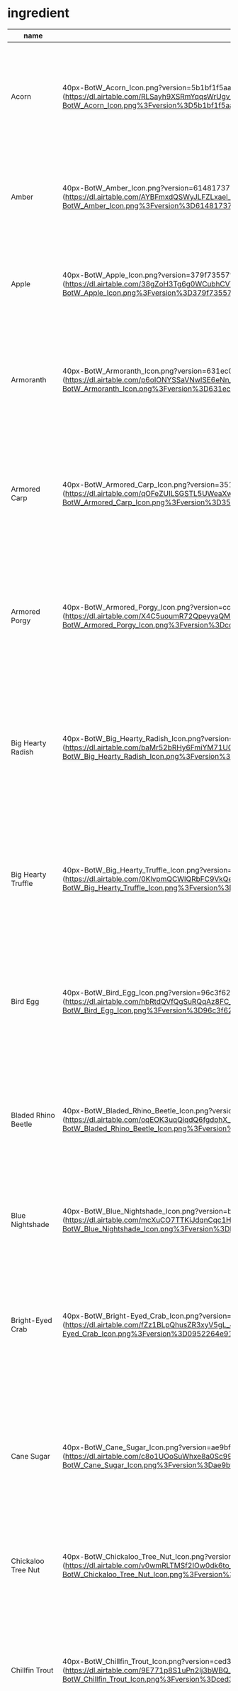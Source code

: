 ingredient
==========

|                     name                     |                                                                                                              image                                                                                                               |   subclass   |                                                                                          description                                                                                           |  hp  | hp_backed | hp_cooked | effect_cooked | quality_lvl | potential | duration_bonus_cooked |                                                                                                                                                                                                                                                                   food_recipe                                                                                                                                                                                                                                                                   |
|----------------------------------------------|----------------------------------------------------------------------------------------------------------------------------------------------------------------------------------------------------------------------------------|--------------|------------------------------------------------------------------------------------------------------------------------------------------------------------------------------------------------|------|-----------|-----------|---------------|-------------|-----------|-----------------------|-------------------------------------------------------------------------------------------------------------------------------------------------------------------------------------------------------------------------------------------------------------------------------------------------------------------------------------------------------------------------------------------------------------------------------------------------------------------------------------------------------------------------------------------------|
| Acorn                                        | 40px-BotW_Acorn_Icon.png?version=5b1bf1f5aa8c068af4e515d9b8966182 (https://dl.airtable.com/RLSayh9XSRmYqqsWrUgv_40px-BotW_Acorn_Icon.png%3Fversion%3D5b1bf1f5aa8c068af4e515d9b8966182)                                           | Ingredient   | Often found on the ground near trees. Squirrels adore this nut, so you may have competition while foraging. Add one to a meal for a nutty seasoning.                                           | 0.25 | 0.5       | 1         |               |             |           | First 0:50,0:30       | Sautéed Nuts,Roasted Acorn,Nutcake                                                                                                                                                                                                                                                                                                                                                                                                                                                                                                             |
| Amber                                        | 40px-BotW_Amber_Icon.png?version=614817377ae1915b528adb5e826a50c7 (https://dl.airtable.com/AYBFmxdQSWyJLFZLxael_40px-BotW_Amber_Icon.png%3Fversion%3D614817377ae1915b528adb5e826a50c7)                                           | Ore          | A fossilized resin with a caramelesque sheen to it. It's been valued as a component in decorations and crafting since ancient times.                                                           |      |           |           |               |             |           |                       |                                                                                                                                                                                                                                                                                                                                                                                                                                                                                                                                                 |
| Apple                                        | 40px-BotW_Apple_Icon.png?version=379f73557fc88ed5370fe17aaa73ba8f (https://dl.airtable.com/38gZoH3Tg6g0WCubhCVV_40px-BotW_Apple_Icon.png%3Fversion%3D379f73557fc88ed5370fe17aaa73ba8f)                                           | Fruit        | A common fruit found on trees all around Hyrule. Eat it fresh, or cook it to increase its effect.                                                                                              | 0.5  | 0.75      | 1         |               |             |           | 0:30                  | Energizing Honeyed Apple,Hot Buttered Apple,Baked Apple,Apple Pie,Fruitcake,Fruit and Mushroom Mix,Simmered Fruit,Copious Simmered Fruit                                                                                                                                                                                                                                                                                                                                                                                                        |
| Armoranth                                    | 40px-BotW_Armoranth_Icon.png?version=631ec0cafe110692871546e320b826b1 (https://dl.airtable.com/p6oIONYSSaVNwlSE6eNn_40px-BotW_Armoranth_Icon.png%3Fversion%3D631ec0cafe110692871546e320b826b1)                                   | Plant        | This tough medicinal plant cannot be broken, but it can be cooked. Its durable yet flexible fibers raise your defense when cooked into a dish.                                                 |      | 0.5       |           | Tough         | 1           | 1         | 0:50                  | Roasted Armoranth                                                                                                                                                                                                                                                                                                                                                                                                                                                                                                                               |
| Armored Carp                                 | 40px-BotW_Armored_Carp_Icon.png?version=35135a16f8e41331d112e778f8b038b6 (https://dl.airtable.com/qOFeZUILSGSTL5UWeaXw_40px-BotW_Armored_Carp_Icon.png%3Fversion%3D35135a16f8e41331d112e778f8b038b6)                             | Seafood      | Calcium deposits in the scales of this ancient fish make them as hard as armor. Cooking it into a dish will fortify your bones, temporarily increasing your defense.                           | 1    | 1.5       | 2         | Tough         | 2           | 2         | 0:50                  | Frozen Carp,Roasted Carp,Fish Skewer,Fish and Mushroom Skewer,Salt-Grilled Fish,Monster Stew                                                                                                                                                                                                                                                                                                                                                                                                                                                    |
| Armored Porgy                                | 40px-BotW_Armored_Porgy_Icon.png?version=cc8b787bd80b752f996c5d7dc8df84fa (https://dl.airtable.com/X4C5uoumR72QpeyyaQM4_40px-BotW_Armored_Porgy_Icon.png%3Fversion%3Dcc8b787bd80b752f996c5d7dc8df84fa)                           | Seafood      | This porgy's body is covered in armor-hard scales. The compounds in its scales, when cooked into a dish, fortify your bones and temporarily boost your defense.                                | 1    | 1.5       | 2         | Tough         | 3           | 3         | 0:50                  | Roasted Porgy,Porgy Meunière,Seafood Curry,Seafood Fried Rice,Seafood Paella,Fish Skewer,Salt-Grilled Fish,Monster Stew                                                                                                                                                                                                                                                                                                                                                                                                                        |
| Big Hearty Radish                            | 40px-BotW_Big_Hearty_Radish_Icon.png?version=88e08998032975de4a2673ed5ce73935 (https://dl.airtable.com/baMr52bRHy6FmiYM71UG_40px-BotW_Big_Hearty_Radish_Icon.png%3Fversion%3D88e08998032975de4a2673ed5ce73935)                   | Vegetable    | This hearty radish has grown much larger than the average radish. It's rich in analeptic compounds that, when cooked into a dish, temporarily increase your maximum hearts.                    | 4    | 6         | 30        | Hearty        | 5           | 5         |                       | Roasted Big Radish,Creamy Heart Soup                                                                                                                                                                                                                                                                                                                                                                                                                                                                                                            |
| Big Hearty Truffle                           | 40px-BotW_Big_Hearty_Truffle_Icon.png?version=0e1a17b7dda22312bbbe9edfb65f9f98 (https://dl.airtable.com/0KlvpmQCWlQRbFC9VkQe_40px-BotW_Big_Hearty_Truffle_Icon.png%3Fversion%3D0e1a17b7dda22312bbbe9edfb65f9f98)                 | Shroom       | Years of going unpicked have allowed this hearty truffle to grow quite large. It's chock-full of nutrients. When cooked into a dish, it temporarily increases your maximum hearts.             | 3    | 4.5       | 30        | Hearty        | 4           | 4         |                       | Toasted Big Hearty Truffle,Mushroom Skewer,Mushroom Rice Balls,Copious Mushrooms Skewers,Salt-Grilled Mushrooms,Glazed Mushrooms,Meat & Mushroom Skewer,Mushroom Omelet,Mushroom Risotto,Fragrant Mushroom Sauté,Fish and Mushroom Skewer                                                                                                                                                                                                                                                                                                      |
| Bird Egg                                     | 40px-BotW_Bird_Egg_Icon.png?version=96c3f6201538a8a61d35743f1b6a84c2 (https://dl.airtable.com/hbRtdQVfQgSuRQqAz8FC_40px-BotW_Bird_Egg_Icon.png%3Fversion%3D96c3f6201538a8a61d35743f1b6a84c2)                                     | Ingredient   | A fresh bird egg necessary for making dishes such as omelets and crepes. You can snag them from birds' nests if you're sneaky. Nutritious and delicious, perfect.                              | 1    | 1.5       | 2         |               |             |           | 0:30                  | Omelet,Hard-Boiled Egg,Campfire Egg,Crab Omelet with Rice,Curry Pilaf,Egg Pudding,Egg Tart,Fried Egg and Rice,Gourmet Poultry Pilaf,Honey Crepe,Plain Crepe,Poultry Pilaf,Prime Poultry Pilaf,Vegetable Omelet,Wildberry Crepe,Mushroom Omelet                                                                                                                                                                                                                                                                                                  |
| Bladed Rhino Beetle                          | 40px-BotW_Bladed_Rhino_Beetle_Icon.png?version=50defd689524e0e3ff493593ff0369d5 (https://dl.airtable.com/oqEOK3uqQiqdQ6fgdphX_40px-BotW_Bladed_Rhino_Beetle_Icon.png%3Fversion%3D50defd689524e0e3ff493593ff0369d5)               | Critter      | This beetle's razor-sharp horns demand that you handle it with care. Boil the horns alongside monster parts to concoct an elixir that will raise your attack power.                            |      |           |           | Mighty        | 1           | 1         | 0:50                  | Mighty Elixir,Dubious Food                                                                                                                                                                                                                                                                                                                                                                                                                                                                                                                      |
| Blue Nightshade                              | 40px-BotW_Blue_Nightshade_Icon.png?version=b94a8aee0036847ccf7536a8f8b57cbc (https://dl.airtable.com/mcXuCO7TTKiJdqnCqc1H_40px-BotW_Blue_Nightshade_Icon.png%3Fversion%3Db94a8aee0036847ccf7536a8f8b57cbc)                       | Plant        | A plant that grows in quieter areas of Hyrule. At night, it gives off a soft glow. Cook with it to increase your stealth.                                                                      |      |           |           | Sneaky        | 1           | 1         | 2:00                  |                                                                                                                                                                                                                                                                                                                                                                                                                                                                                                                                                 |
| Bright-Eyed Crab                             | 40px-BotW_Bright-Eyed_Crab_Icon.png?version=0952264e91e7b2d5a0fcf4a0d780a8dd (https://dl.airtable.com/fZz1BLpQhusZR3xyV5gL_40px-BotW_Bright-Eyed_Crab_Icon.png%3Fversion%3D0952264e91e7b2d5a0fcf4a0d780a8dd)                     | Seafood      | This crab appears in large numbers when it rains. On bite of its delectable meat, and you'll forget all your exhaustion. Replenishes your stamina when cooked into a dish.                     | 1    | 1.5       | 2         | Energizing    | 2           | 3         |                       | Frozen Crab,Crab Omelet with Rice,Crab Risotto,Crab Stir-Fry,Blackened Crab,Salt-Grilled Crab,Seafood Skewer,Monster Stew                                                                                                                                                                                                                                                                                                                                                                                                                       |
| Cane Sugar                                   | 40px-BotW_Cane_Sugar_Icon.png?version=ae9bfa4deaa1d0f25c55561f7a974e55 (https://dl.airtable.com/c8o1UOoSuWhxe8a0Sc99_40px-BotW_Cane_Sugar_Icon.png%3Fversion%3Dae9bfa4deaa1d0f25c55561f7a974e55)                                 | Ingredient   | When boiled with other ingredients, the cane breaks down into a sweet juice necessary for making cakes and other sweets. It's commonly found in ingredients stores.                            |      |           |           |               |             |           | First 1:20,0:30       | Apple Pie,Carrot Cake,Egg Pudding,Egg Tart,Fried Bananas,Fruit Pie,Fruitcake,Honey Crepe,Monster Cake,Nutcake,Plain Crepe,Pumpkin Pie,Wildberry Crepe                                                                                                                                                                                                                                                                                                                                                                                           |
| Chickaloo Tree Nut                           | 40px-BotW_Chickaloo_Tree_Nut_Icon.png?version=d387b82d95029d01535e6f1599c31d78 (https://dl.airtable.com/v0wmRLTMSf2IOw0dk6to_40px-BotW_Chickaloo_Tree_Nut_Icon.png%3Fversion%3Dd387b82d95029d01535e6f1599c31d78)                 | Ingredient   | Small birds love this nut. You can eat it raw for a minor effect, but it can also be added as a spice to other recipes.                                                                        | 0.25 | 0.5       | 1         |               |             |           | First 0:40,0:30       | Roasted Tree Nut,Sautéed Nuts,Nutcake                                                                                                                                                                                                                                                                                                                                                                                                                                                                                                          |
| Chillfin Trout                               | 40px-BotW_Chillfin_Trout_Icon.png?version=ced3ea1844bdcb8457a634db8580447b (https://dl.airtable.com/9E771p8S1uPn2Ij3bWBQ_40px-BotW_Chillfin_Trout_Icon.png%3Fversion%3Dced3ea1844bdcb8457a634db8580447b)                         | Seafood      | This blue trout prefers cold bodies of water. Its skin contains enzymes that keep its body cool, and when cooked into a dish, it will temporarily boost your heat resistance.                  | 1    | 1.5       | 2         | Chilly        | 3           | 3         | 2:30                  | Frozen Trout,Roasted Trout,Fish Skewer,Fish and Mushroom Skewer,Salt-Grilled Fish,Monster Stew                                                                                                                                                                                                                                                                                                                                                                                                                                                  |
| Chillshroom                                  | 40px-BotW_Chillshroom_Icon.png?version=6f2eb80c1414dcab67c47feb42a9bd6c (https://dl.airtable.com/Wv3GN7wQ2mSFRTUwdQ8B_40px-BotW_Chillshroom_Icon.png%3Fversion%3D6f2eb80c1414dcab67c47feb42a9bd6c)                               | Shroom       | Often found at the base of pine trees in cold climates, these mushrooms are cool to the touch and can be used to cook dishes that allow you to stay cool even in arid regions.                 | 0.5  | 0.75      | 1         | Chilly        | 2           | 2         | 2:30                  | Toasty Chillshroom,Mushroom Skewer,Mushroom Rice Balls,Copious Mushrooms Skewers,Salt-Grilled Mushrooms,Glazed Mushrooms,Meat & Mushroom Skewer,Mushroom Omelet,Mushroom Risotto,Fragrant Mushroom Sauté,Fish and Mushroom Skewer                                                                                                                                                                                                                                                                                                              |
| Cold Darner                                  | 40px-BotW_Cold_Darner_Icon.png?version=f170a356b48a22fa39d18c96fa266d92 (https://dl.airtable.com/kJeQTu8GTXuoGzZMWEub_40px-BotW_Cold_Darner_Icon.png%3Fversion%3Df170a356b48a22fa39d18c96fa266d92)                               | Critter      | This dragonfly prefers the cool shade of trees to the warmth of the sun. Its wings disperse heat from its body, which can be cooked into a heat-resistant elixir.                              |      |           |           | Chilly        | 2           | 2         | 2:30                  | Chilly Elixir,Dubious Food                                                                                                                                                                                                                                                                                                                                                                                                                                                                                                                      |
| Cool Safflina                                | 40px-BotW_Cool_Safflina_Icon.png?version=afcf900cc5bb3f085dbd64fbcd68faf3 (https://dl.airtable.com/meoOMgNSCprArbwF42kA_40px-BotW_Cool_Safflina_Icon.png%3Fversion%3Dafcf900cc5bb3f085dbd64fbcd68faf3)                           | Plant        | This medicinal plant grows in high elevations, such as mountains in the Hebra or Gerudo regions. When cooked into a dish, it will temporarily increase your heat resistance.                   |      |           |           | Chilly        | 1           | 1         | 2:30                  |                                                                                                                                                                                                                                                                                                                                                                                                                                                                                                                                                 |
| Courser Bee Honey                            | 40px-BotW_Courser_Bee_Honey_Icon.png?version=3f3f6fb8b875bdcf3a7023a4fe506696 (https://dl.airtable.com/nHJTvdCdRE6sJ890o1QL_40px-BotW_Courser_Bee_Honey_Icon.png%3Fversion%3D3f3f6fb8b875bdcf3a7023a4fe506696)                   | Ingredient   | Honey straight from the hive is chock-full of nutrients. Cooking this into a meal unlocks the potential of these nutrients and provides a stamina-recovery effect.                             | 2    |           | 4         | Energizing    | 2           | 3         |                       | Energizing Glazed Meat,Energizing Honey Candy,Glazed Seafood,Honeyed Fruits,Energizing Honeyed Apple,Glazed Veggies,Honey Crepe,Glazed Mushrooms                                                                                                                                                                                                                                                                                                                                                                                                |
| Diamond                                      | 40px-BotW_Diamond_Icon.png?version=851936d8b7aea7154898e384ce0b4ec2 (https://dl.airtable.com/vrhVsVRCqo6fKd0V5rsA_40px-BotW_Diamond_Icon.png%3Fversion%3D851936d8b7aea7154898e384ce0b4ec2)                                       | Ore          | The most precious gem one can find in Hyrule, its signature sparkle has charmed Hyruleans for generations. As such, it has sold for a very high price since ancient times.                     |      |           |           |               |             |           |                       |                                                                                                                                                                                                                                                                                                                                                                                                                                                                                                                                                 |
| Dinraal's Claw                               | 40px-BotW_Dinraal%27s_Claw_Icon.png?version=f1cf4151045a68a6cca1bc475b8882e1 (https://dl.airtable.com/888yp8hkQfG8fc1i1ZoF_40px-BotW_Dinraal%2527s_Claw_Icon.png%3Fversion%3Df1cf4151045a68a6cca1bc475b8882e1)                   | Monster Part | This valuable claw was plucked from the red spirit Dinraal. It was extremely hot before it was removed. You could sell it to a store, but it must have some other use.                         |      |           | 2         | Bonus         | 2           |           | 3:30                  |                                                                                                                                                                                                                                                                                                                                                                                                                                                                                                                                                 |
| Electric Darner                              | 40px-BotW_Electric_Darner_Icon.png?version=a1c7f8923358d14cf063563a9aa048fa (https://dl.airtable.com/zlUgSZDQoyLvmmQyR9zi_40px-BotW_Electric_Darner_Icon.png%3Fversion%3Da1c7f8923358d14cf063563a9aa048fa)                       | Critter      | This rare dragonfly only appears in the rain. Its wings direct electricity away from its body. Cook it with monster parts for an electricity-resistant elixir.                                 |      |           |           | Electro       | 2           | 2         | 2:30                  | Electro Elixir,Dubious Food                                                                                                                                                                                                                                                                                                                                                                                                                                                                                                                     |
| Electric Safflina                            | 40px-BotW_Electric_Safflina_Icon.png?version=93d8cd3d1ca6634f13d2e9e9d648c60b (https://dl.airtable.com/BE9qiRorT9EjMKsaTayk_40px-BotW_Electric_Safflina_Icon.png%3Fversion%3D93d8cd3d1ca6634f13d2e9e9d648c60b)                   | Plant        | This medicinal plant grows abundantly in the Gerudo Desert. Its peculiar fibers conduct electricity, which will increase your electricity resistance when cooked into a dish.                  |      |           |           | Electro       | 1           | 1         | 2:30                  |                                                                                                                                                                                                                                                                                                                                                                                                                                                                                                                                                 |
| Energetic Rhino Beetle                       | 40px-BotW_Energetic_Rhino_Beetle_Icon.png?version=44c9b42747f089db9037400793af9fd0 (https://dl.airtable.com/4GUTmgrZT7WaYSInwqYw_40px-BotW_Energetic_Rhino_Beetle_Icon.png%3Fversion%3D44c9b42747f089db9037400793af9fd0)         | Critter      | This valuable beetle can live up to ten years. When cooked with monster parts, its impressive vitality translates into an elixir that will greatly restore your stamina.                       |      |           |           | Energizing    | 4           | 8         |                       | Energizing Elixir,Dubious Food                                                                                                                                                                                                                                                                                                                                                                                                                                                                                                                  |
| Endura Carrot                                | 40px-BotW_Endura_Carrot_Icon.png?version=3c19c5d13adeee500e227166989571e0 (https://dl.airtable.com/mzhaJRiNRgSuKfPtn9JA_40px-BotW_Endura_Carrot_Icon.png%3Fversion%3D3c19c5d13adeee500e227166989571e0)                           | Vegetable    | Highly valued as a medicinal plant, this carrot contains large amounts of nourishing energy. When cooked into a dish, it boosts your stamina beyond its maximum limit.                         | 2    | 3         | 4         | Enduring      | 3           | 3         |                       | Roasted Endura Carrot,Carrot Cake,Carrot Stew,Vegetable Curry,Vegetable Risotto,Veggie Cream Soup                                                                                                                                                                                                                                                                                                                                                                                                                                               |
| Endura Shroom                                | 40px-BotW_Endura_Shroom_Icon.png?version=3cae62c9ad0e2280e2c53e3479e2b59b (https://dl.airtable.com/EHCFTs4jTRm5DN2liMbP_40px-BotW_Endura_Shroom_Icon.png%3Fversion%3D3cae62c9ad0e2280e2c53e3479e2b59b)                           | Shroom       | A rare yellowish-orange mushroom. Cook it before eating to temporarily increase your stamina limit.                                                                                            | 1    | 1.5       | 2         | Enduring      | 1           | 0.5       |                       | Toasty Endura Shroom,Mushroom Skewer,Mushroom Rice Balls,Copious Mushrooms Skewers,Salt-Grilled Mushrooms,Glazed Mushrooms,Meat & Mushroom Skewer,Mushroom Omelet,Mushroom Risotto,Fragrant Mushroom Sauté,Fish and Mushroom Skewer                                                                                                                                                                                                                                                                                                            |
| Fairy                                        | 40px-BotW_Fairy_Icon.png?version=bdec6fb4d1817a550f159bc916492e9b (https://dl.airtable.com/5tjq8uIKSPCOkaEt3rQI_40px-BotW_Fairy_Icon.png%3Fversion%3Dbdec6fb4d1817a550f159bc916492e9b)                                           | Ingredient   | This fairy will fly from your pouch and heal all your wounds the moment you lose your last heart. It's easily mistaken for a firefly at first, but it glows in the daylight as well as night.  | 5    |           | 10        |               |             |           | 0:30                  | Fairy Tonic                                                                                                                                                                                                                                                                                                                                                                                                                                                                                                                                     |
| Farosh's Claw                                | 40px-BotW_Farosh%27s_Claw_Icon.png?version=8c072d432f0fc131d1c4f78e967af366 (https://dl.airtable.com/PmyCiTVxQYyg2VwxRlRC_40px-BotW_Farosh%2527s_Claw_Icon.png%3Fversion%3D8c072d432f0fc131d1c4f78e967af366)                     | Monster Part | This claw was plucked from the golden spirit Farosh. Its electricity was expelled before it was removed, so it's safe to handle. A store will buy it, but it must have some other use.         |      |           | 2         | Bonus         | 2           |           | 3:30                  |                                                                                                                                                                                                                                                                                                                                                                                                                                                                                                                                                 |
| Fireproof Lizard                             | 40px-BotW_Fireproof_Lizard_Icon.png?version=5eb7f91cf159723e628b435f6c57a14a (https://dl.airtable.com/b3L2OthRSgeRtITrHdI9_40px-BotW_Fireproof_Lizard_Icon.png%3Fversion%3D5eb7f91cf159723e628b435f6c57a14a)                     | Critter      | This rare lizard can only be found in the Eldin region. Its scales have heat-resistant properties, so when cooked with monster parts, it produces a heat-resistant elixir.                     |      |           |           | Fireproof     | 1           | 1         | 2:30                  | Fireproof Elixir,Dubious Food                                                                                                                                                                                                                                                                                                                                                                                                                                                                                                                   |
| Fleet-Lotus Seeds                            | 40px-BotW_Fleet-Lotus_Seeds_Icon.png?version=b1ac26e16f0e3b373e96c793fa13b6f2 (https://dl.airtable.com/91G6o1xQ8CRfr0D6vb8R_40px-BotW_Fleet-Lotus_Seeds_Icon.png%3Fversion%3Db1ac26e16f0e3b373e96c793fa13b6f2)                   | Fruit        | The plant that bears these seeds grows near deep water. The roots draw nutrients from the water, which boosts your movement speed when the seeds are cooked into a dish.                       | 0.5  | 0.75      | 1         | Hasty         | 2           | 2         | 1:00                  | Roasted Lotus Seeds,Fruit and Mushroom Mix,Simmered Fruit,Fruit Pie,Fruitcake,Honeyed Fruits,Copious Simmered Fruit                                                                                                                                                                                                                                                                                                                                                                                                                             |
| Flint                                        | 40px-BotW_Flint_Icon.png?version=3e1ab2f0100136fe13eec6b16af793b6 (https://dl.airtable.com/6IYga7pSOaoc3joi3Icv_40px-BotW_Flint_Icon.png%3Fversion%3D3e1ab2f0100136fe13eec6b16af793b6)                                           | Ore          | Strike it with a metallic weapon to generate a spark. The portable fire starter breaks after one use, but it can create a long-lasting flame if you use it near firewood.                      |      |           |           |               |             |           |                       |                                                                                                                                                                                                                                                                                                                                                                                                                                                                                                                                                 |
| Fortified Pumpkin                            | 40px-BotW_Fortified_Pumpkin_Icon.png?version=41cfc6b4cd9f8049449e460707953e33 (https://dl.airtable.com/944uJjiBQCOeFQwcorZ3_40px-BotW_Fortified_Pumpkin_Icon.png%3Fversion%3D41cfc6b4cd9f8049449e460707953e33)                   | Vegetable    | An extremely tough pumpkin raised in village fields. When cooked, that toughness manifests itself by considerably upping defense.                                                              | 0.5  | 0.75      | 1         | Tough         | 2           | 2         | 0:50                  | Pumpkin Pie,Pumpkin Stew,Tough Meat-Stuffed Pumpkin,Baked Fortified Pumpkin,Vegetable Curry,Vegetable Risotto,Veggie Cream Soup                                                                                                                                                                                                                                                                                                                                                                                                                 |
| Fresh Milk                                   | 40px-BotW_Fresh_Milk_Icon.png?version=8c53a5bb141f1a6bacd8b0b5fb2202b4 (https://dl.airtable.com/A2JiaQbqRmyRAhwg90Wf_40px-BotW_Fresh_Milk_Icon.png%3Fversion%3D8c53a5bb141f1a6bacd8b0b5fb2202b4)                                 | Ingredient   | This fresh milk comes from Hateno cows and white goats kept in the village. It's delicious on its own but can also be used as an ingredient in soups and stews.                                | 0.5  |           | 1         |               |             |           | 0:30                  | Egg Pudding,Hearty Clam Chowder,Honey Crepe,Plain Crepe,Warm Milk,Carrot Stew,Cream of Mushroom Soup,Cream of Vegetable Soup,Creamy Heart Soup,Creamy Meat Soup,Creamy Seafood Soup,Gourmet Meat Stew,Monster Soup,Prime Meat Stew,Pumpkin Stew,Veggie Cream Soup,Wildberry Crepe                                                                                                                                                                                                                                                               |
| Giant Ancient Core                           | 40px-BotW_Giant_Ancient_Core_Icon.png?version=1d0231bb704c2966025bc4a67d9e3e91 (https://dl.airtable.com/rkhNGmhRReyxzAHXv9mz_40px-BotW_Giant_Ancient_Core_Icon.png%3Fversion%3D1d0231bb704c2966025bc4a67d9e3e91)                 | Monster Part | A giant energy crystal made using lost ancient technology. Cores this large are an extremely rare find. A researcher would probably know how to use this.                                      |      |           |           |               | 3           |           | 3:10                  |                                                                                                                                                                                                                                                                                                                                                                                                                                                                                                                                                 |
| Goat Butter                                  | 40px-BotW_Goat_Butter_Icon.png?version=e9991fc834be89c8bb0f500d07725e62 (https://dl.airtable.com/oyG4Cm8PT5qmfMaAj44a_40px-BotW_Goat_Butter_Icon.png%3Fversion%3De9991fc834be89c8bb0f500d07725e62)                               | Ingredient   | Butter made from the milk of a domesticated white goat. In addition to being used in dishes like stews and meunière. It's often used when making cakes and other sweets.                      |      |           |           |               |             |           | First 1:20,0:30       | Apple Pie,Carrot Cake,Carrot Stew,Crab Risotto,Curry Pilaf,Egg Tart,Fish Pie,Fruit Pie,Gourmet Meat Stew,Gourmet Poultry Pilaf,Hearty Clam Chowder,Hearty Salmon Muenière,Hot Buttered Apple,Meat Pie,Monster Cake,Monster Soup,Nutcake,Plain Crepe,Porgy Meunière,Poultry Pilaf,Prime Meat Stew,Prime Poultry Pilaf,Pumpkin Pie,Pumpkin Stew,Salmon Risotto,Seafood Meunière,Vegetable Omelet,Vegetable Risotto,Mushroom Omelet,Mushroom Risotto                                                                                            |
| Goron Spice                                  | 40px-BotW_Goron_Spice_Icon.png?version=b8b1f2d247bb82bc86ea24aaf37cf30c (https://dl.airtable.com/ai3A7ObpTumfhf7gW8h1_40px-BotW_Goron_Spice_Icon.png%3Fversion%3Db8b1f2d247bb82bc86ea24aaf37cf30c)                               | Ingredient   | Made from several types of spices, this secret Goron seasoning has been handed down for generations. An initial wave of spiciness paves the way for the sweetness.                             |      |           |           |               |             |           | 0:30                  | Crab Stir-Fry,Seafood Curry,Spiced Meat Skewer,Curry Pilaf,Curry Rice,Gourmet Meat Curry,Gourmet Poultry Curry,Gourmet Spiced Meat Skewer,Herb Sauté,Meat Curry,Monster Curry,Poultry Curry,Prime Meat Curry,Prime Poultry Curry,Prime Spiced Meat Skewer,Vegetable Curry,Fragrant Mushroom Sauté                                                                                                                                                                                                                                             |
| Hearty Bass                                  | 40px-BotW_Hearty_Bass_Icon.png?version=4aa4a39a9faad676ef20af62797da102 (https://dl.airtable.com/BVJGIcDATiIECOOyaIJP_40px-BotW_Hearty_Bass_Icon.png%3Fversion%3D4aa4a39a9faad676ef20af62797da102)                               | Seafood      | This large fish lives near the shoreline. Its sizable body can restore a lot of nutrient. When cooked into a dish, it will temporarily increase your maximum hearts.                           | 2    | 3         | 30        | Hearty        | 2           | 2         |                       | Roasted Hearty Bass,Frozen Hearty Bass,Fish Skewer,Fish and Mushroom Skewer,Salt-Grilled Fish,Monster Stew                                                                                                                                                                                                                                                                                                                                                                                                                                      |
| Hearty Blueshell Snail                       | 40px-BotW_Hearty_Blueshell_Snail_Icon.png?version=d8405d8d563b8b7e4130ad7c56e03be8 (https://dl.airtable.com/jDF8azlGSqa8o9Hl0xhR_40px-BotW_Hearty_Blueshell_Snail_Icon.png%3Fversion%3Dd8405d8d563b8b7e4130ad7c56e03be8)         | Seafood      | This snail lives on sandy beaches in large numbers. Its flesh contains a high amount of stimulants, so when cooked into a dish, it temporarily increases your maximum hearts.                  | 3    | 4.5       | 30        | Hearty        | 3           | 3         |                       | Icy Hearty Blueshell Snail,Seafood Paella,Blueshell Escargot,Hearty Clam Chowder,Seafood Curry,Seafood Fried Rice,Salt-Grilled Fish,Seafood Skewer,Monster Stew                                                                                                                                                                                                                                                                                                                                                                                 |
| Hearty Durian                                | 40px-BotW_Hearty_Durian_Icon.png?version=d91b25d4e21bccaac6381b2215b60ef5 (https://dl.airtable.com/umYuNgwATtORGb8WoqbV_40px-BotW_Hearty_Durian_Icon.png%3Fversion%3Dd91b25d4e21bccaac6381b2215b60ef5)                           | Fruit        | This fruit's odor earned it the nickname "king of fruits". It offers immense restorative power; dishes cooked with it will temporarily increase your maximum hearts.                           | 3    | 4.5       | 30        | Hearty        | 4           | 4         |                       | Roasted Hearty Durian,Fruit and Mushroom Mix,Simmered Fruit,Fruit Pie,Fruitcake,Honeyed Fruits,Copious Simmered Fruit                                                                                                                                                                                                                                                                                                                                                                                                                           |
| Hearty Lizard                                | 40px-BotW_Hearty_Lizard_Icon.png?version=662fed3e92ea16a131219eda5243630c (https://dl.airtable.com/DyVTEQeITOOTODG8Btni_40px-BotW_Hearty_Lizard_Icon.png%3Fversion%3D662fed3e92ea16a131219eda5243630c)                           | Critter      | This rare lizard lives deep in the forests. It feeds on high-nutrient foods, giving it great vitality. When used to make elixirs, they temporarily increase your maximum hearts.               |      |           |           | Hearty        | 4           | 4         |                       | Hearty Elixir,Dubious Food                                                                                                                                                                                                                                                                                                                                                                                                                                                                                                                      |
| Hearty Radish                                | 40px-BotW_Hearty_Radish_Icon.png?version=0f15f1bb26842e2f741df01405084fed (https://dl.airtable.com/7nX17sprS0eB8JPp7Tka_40px-BotW_Hearty_Radish_Icon.png%3Fversion%3D0f15f1bb26842e2f741df01405084fed)                           | Vegetable    | A rare radish that grows best in sunny plains. Cook it before eating to temporarily increase your maximum hearts.                                                                              | 2    | 3.75      | 30        | Hearty        | 3           | 3         |                       | Roasted Radish,Creamy Heart Soup                                                                                                                                                                                                                                                                                                                                                                                                                                                                                                                |
| Hearty Salmon                                | 40px-BotW_Hearty_Salmon_Icon.png?version=e17c03f1bf9acd96e174721f9e61b2b4 (https://dl.airtable.com/ZHMhyRfLQ4eR6VbSc54h_40px-BotW_Hearty_Salmon_Icon.png%3Fversion%3De17c03f1bf9acd96e174721f9e61b2b4)                           | Seafood      | This fish makes its home in cold water, giving it extra layers of fat. It temporarily increases your maximum hearts when used in cooking.                                                      | 4    | 6         | 30        | Hearty        | 4           | 4         |                       | Salmon Risotto,Hearty Salmon Muenière,Roasted Hearty Salmon,Frozen Hearty Salmon,Fish Skewer,Fish and Mushroom Skewer,Salt-Grilled Fish,Monster Stew                                                                                                                                                                                                                                                                                                                                                                                           |
| Hearty Truffle                               | 40px-BotW_Hearty_Truffle_Icon.png?version=408df381ce420b44411c9efc9aef2e9e (https://dl.airtable.com/KqyXvw0uSVAHig8uIYCO_40px-BotW_Hearty_Truffle_Icon.png%3Fversion%3D408df381ce420b44411c9efc9aef2e9e)                         | Shroom       | This rare mushroom has a rich scent. Cook it before eating to temporarily increase your maximum hearts.                                                                                        | 2    | 3         | 30        | Hearty        | 1           | 1         |                       | Toasted Hearty Truffle,Mushroom Skewer,Mushroom Rice Balls,Copious Mushrooms Skewers,Salt-Grilled Mushrooms,Glazed Mushrooms,Meat & Mushroom Skewer,Mushroom Omelet,Mushroom Risotto,Fragrant Mushroom Sauté,Fish and Mushroom Skewer                                                                                                                                                                                                                                                                                                          |
| Hightail Lizard                              | 40px-BotW_Hightail_Lizard_Icon.png?version=2a06f8dcfce45ddd8753e2cc0173c4e9 (https://dl.airtable.com/9OGc2qLrRdeZnuiEjVnL_40px-BotW_Hightail_Lizard_Icon.png%3Fversion%3D2a06f8dcfce45ddd8753e2cc0173c4e9)                       | Critter      | A lizard found throughout Hyrule. It's a bit slow to react at times, but if given a chance to escape, it will dart off quickly. Cook it with monster parts for a speed-boosting elixir.        |      |           |           | Hasty         | 1           | 1         | 1:00                  | Hasty Elixir,Dubious Food                                                                                                                                                                                                                                                                                                                                                                                                                                                                                                                       |
| Hot-Footed Frog                              | 40px-BotW_Hot-Footed_Frog_Icon.png?version=65b2d8841f277864ba1ae84423663c75 (https://dl.airtable.com/OIqWq11xSxR0x4lKwYUK_40px-BotW_Hot-Footed_Frog_Icon.png%3Fversion%3D65b2d8841f277864ba1ae84423663c75)                       | Critter      | A quick frog that can be found hopping around near water. Cook it with monster parts to draw out its speed-boost effect.                                                                       |      |           |           | Hasty         | 2           | 2         | 1:00                  | Hasty Elixir,Dubious Food                                                                                                                                                                                                                                                                                                                                                                                                                                                                                                                       |
| Hydromelon                                   | 40px-BotW_Hydromelon_Icon.png?version=f978ce1fa3d5847835e9b8b8d2adbd03 (https://dl.airtable.com/HRH1AKWFRX2abMM2VupY_40px-BotW_Hydromelon_Icon.png%3Fversion%3Df978ce1fa3d5847835e9b8b8d2adbd03)                                 | Fruit        | This resilient fruit can flourish even in the heat of the desert. The hydrating liquid inside provides a cooling effect that, when cooked, increases your heat resistance.                     | 0.5  | 0.75      | 1         | Chilly        | 1           | 1         | 2:30                  | Creamy Heart Soup,Roasted Hydromelon,Fruit and Mushroom Mix,Simmered Fruit,Fruit Pie,Fruitcake,Honeyed Fruits,Copious Simmered Fruit                                                                                                                                                                                                                                                                                                                                                                                                            |
| Hylian Rice                                  | 40px-BotW_Hylian_Rice_Icon.png?version=67ff35ff78c2256e7bf73dc7e3f92c7c (https://dl.airtable.com/xilfDYIyTlq7VdCr4l4i_40px-BotW_Hylian_Rice_Icon.png%3Fversion%3D67ff35ff78c2256e7bf73dc7e3f92c7c)                               | Ingredient   | This grain is a favorite among residents of Kakariko Village. It's grown in regions with a lot of water and is quite versatile. Used as an ingredient in things like risotto and rice balls.   | 1    |           | 2         |               |             |           | First 1:00,0:30       | Crab Omelet with Rice,Crab Risotto,Curry Pilaf,Curry Rice,Fried Egg and Rice,Meat and Rice Bowl,Monster Curry,Monster Rice Balls,Seafood Fried Rice,Seafood Rice Balls,Gourmet Meat and Rice Bowl,Gourmet Meat Curry,Gourmet Poultry Curry,Gourmet Poultry Pilaf,Meat Curry,Meaty Rice Balls,Poultry Curry,Poultry Pilaf,Prime Meat and Rice Bowl,Prime Meat Curry,Prime Poultry Curry,Prime Poultry Pilaf,Salmon Risotto,Seafood Curry,Seafood Paella,Vegetable Curry,Vegetable Risotto,Veggie Rice Balls,Mushroom Rice Balls,Mushroom Risotto |
| Hylian Shroom                                | 40px-BotW_Hylian_Shroom_Icon.png?version=b145ea271a1ec9d7b6c4cecbc127fe68 (https://dl.airtable.com/I2fdKTqsSOWTm4nrS8no_40px-BotW_Hylian_Shroom_Icon.png%3Fversion%3Db145ea271a1ec9d7b6c4cecbc127fe68)                           | Shroom       | A common mushroom found near trees around Hyrule. Eat it to restore half a heart.                                                                                                              | 0.5  | 1.5       | 1         |               |             |           | 0:30                  | Toasty Hylian Shroom,Mushroom Skewer,Mushroom Rice Balls,Copious Mushrooms Skewers,Salt-Grilled Mushrooms,Glazed Mushrooms,Meat & Mushroom Skewer,Mushroom Omelet,Mushroom Risotto,Fragrant Mushroom Sauté,Fish and Mushroom Skewer                                                                                                                                                                                                                                                                                                            |
| Hyrule Bass                                  | 40px-BotW_Hyrule_Bass_Icon.png?version=6d153d631e20b31009495cd88f5582b5 (https://dl.airtable.com/w0ncsEZhTBallXFDMm8E_40px-BotW_Hyrule_Bass_Icon.png%3Fversion%3D6d153d631e20b31009495cd88f5582b5)                               | Seafood      | An ordinary fish that can be found all over Hyrule. Can be eaten raw, but cooking it amplifies its healing benefits.                                                                           | 1    | 1.5       | 2         |               |             |           | 0:30                  | Roasted Bass,Frozen Bass,Fish Skewer,Fish and Mushroom Skewer,Salt-Grilled Fish,Monster Stew                                                                                                                                                                                                                                                                                                                                                                                                                                                    |
| Hyrule Herb                                  | 40px-BotW_Hyrule_Herb_Icon.png?version=74879d91be4b07a1941bd3c9403aaa0d (https://dl.airtable.com/2CxV1OVAS9mqwIPb5rfY_40px-BotW_Hyrule_Herb_Icon.png%3Fversion%3D74879d91be4b07a1941bd3c9403aaa0d)                               | Plant        | This healthy herb grows abundantly in the plains of Hyrule. Cook it before eating to increase the number of hearts it restores.                                                                | 1    |           | 2         |               |             |           | 0:30                  |                                                                                                                                                                                                                                                                                                                                                                                                                                                                                                                                                 |
| Ice Keese Wing                               | 40px-BotW_Ice_Keese_Wing_Icon.png?version=e5087b55cba9f7a15f3b75ce6fb2bf67 (https://dl.airtable.com/NH91crooQaKg0CTDpeXU_40px-BotW_Ice_Keese_Wing_Icon.png%3Fversion%3De5087b55cba9f7a15f3b75ce6fb2bf67)                         | Monster Part | A rare Ice Keese wing. Its frozen surface gleams attractively, but its usefulness isn't readily apparent.                                                                                      |      |           |           |               | 2           |           | 1:50                  |                                                                                                                                                                                                                                                                                                                                                                                                                                                                                                                                                 |
| Ironshell Crab                               | 40px-BotW_Ironshell_Crab_Icon.png?version=69394de000644b2812146bc61c0fdcaf (https://dl.airtable.com/PuZpoldbQImIBXu9axzd_40px-BotW_Ironshell_Crab_Icon.png%3Fversion%3D69394de000644b2812146bc61c0fdcaf)                         | Seafood      | This crab's shell is particularly hard. When cooked into a dish, its fat and meat bolster the body to increase your defense.                                                                   | 1    | 1.5       | 2         | Tough         | 2           | 2         | 0:50                  | Frozen Crab,Crab Omelet with Rice,Crab Risotto,Crab Stir-Fry,Blackened Crab,Salt-Grilled Crab,Seafood Skewer,Monster Stew                                                                                                                                                                                                                                                                                                                                                                                                                       |
| Ironshroom                                   | 40px-BotW_Ironshroom_Icon.png?version=801508b2a09a990034b25413ec38e21e (https://dl.airtable.com/pRsjag1ySuOIqkVLv9JS_40px-BotW_Ironshroom_Icon.png%3Fversion%3D801508b2a09a990034b25413ec38e21e)                                 | Shroom       | The cap of this mushroom is very hard. Use it when cooking to prepare a dish that increases your defense.                                                                                      | 0.5  | 0.75      | 1         | Tough         | 2           | 2         | 0:50                  | Toasty Ironshroom,Mushroom Skewer,Mushroom Rice Balls,Copious Mushrooms Skewers,Salt-Grilled Mushrooms,Glazed Mushrooms,Meat & Mushroom Skewer,Mushroom Omelet,Mushroom Risotto,Fragrant Mushroom Sauté,Fish and Mushroom Skewer                                                                                                                                                                                                                                                                                                               |
| Luminous Stone                               | 40px-BotW_Luminous_Stone_Icon.png?version=e8208ff9cdc71c828ba9e502a3185b75 (https://dl.airtable.com/O9EFTt0QYGsUwmgFyl5g_40px-BotW_Luminous_Stone_Icon.png%3Fversion%3De8208ff9cdc71c828ba9e502a3185b75)                         | Ore          | This mysterious mineral gives off a pale blue glow in the dark, which some believe to be souls of the undead. Apparently, this stone can be used as a base to make special clothing.           |      |           |           |               |             |           |                       |                                                                                                                                                                                                                                                                                                                                                                                                                                                                                                                                                 |
| Mighty Bananas                               | 40px-BotW_Mighty_Bananas_Icon.png?version=0fd5ad8747af865d7e25b4cbe23ad6cf (https://dl.airtable.com/HO6sdITQipLtvo9Kt1NA_40px-BotW_Mighty_Bananas_Icon.png%3Fversion%3D0fd5ad8747af865d7e25b4cbe23ad6cf)                         | Fruit        | This fruit grows mainly in tropical forests of the Faron region. When it's used as an ingredient, the resulting dish will temporarily increase your attack power.                              | 0.5  | 0.75      | 1         | Mighty        | 2           | 2         | 0:50                  | Fried Bananas,Roasted Mighty Bananas,Fruit and Mushroom Mix,Simmered Fruit,Fruit Pie,Fruitcake,Honeyed Fruits,Copious Simmered Fruit                                                                                                                                                                                                                                                                                                                                                                                                            |
| Mighty Carp                                  | 40px-BotW_Mighty_Carp_Icon.png?version=1d98e8fc2aeba6cffc6e39c768728aba (https://dl.airtable.com/3zhMI7CATUKJ5NwmCawy_40px-BotW_Mighty_Carp_Icon.png%3Fversion%3D1d98e8fc2aeba6cffc6e39c768728aba)                               | Seafood      | This freshwater fish lives alongside its less mighty carp ilk. A compound in its liver promotes muscle growth. Dishes cooked with it will temporarily increase your attack power.              | 1    | 1.5       | 2         | Mighty        | 2           | 2         | 0:50                  | Roasted Carp,Fish Skewer,Fish and Mushroom Skewer,Salt-Grilled Fish,Monster Stew                                                                                                                                                                                                                                                                                                                                                                                                                                                                |
| Mighty Porgy                                 | 40px-BotW_Mighty_Porgy_Icon.png?version=fd7af04d7d3a1637637865f06ef5d5b4 (https://dl.airtable.com/pbU3eZu6SKSjT2YadUmE_40px-BotW_Mighty_Porgy_Icon.png%3Fversion%3Dfd7af04d7d3a1637637865f06ef5d5b4)                             | Seafood      | This ocean-dwelling fish comes with one rude attitude. The compounds in its flesh elevate your competitive spirit when it's cooked into a dish, thus increasing your attack power.             | 1    | 1.5       | 2         | Mighty        | 3           | 3         | 0:50                  | Roasted Porgy,Porgy Meunière,Seafood Curry,Seafood Fried Rice,Seafood Paella,Salt-Grilled Fish,Monster Stew                                                                                                                                                                                                                                                                                                                                                                                                                                    |
| Mighty Thistle                               | 40px-BotW_Mighty_Thistle_Icon.png?version=14aee83fbb68c0944bbf16f9f6c5915e (https://dl.airtable.com/bu8FnZ88RPCPU377kzEq_40px-BotW_Mighty_Thistle_Icon.png%3Fversion%3D14aee83fbb68c0944bbf16f9f6c5915e)                         | Plant        | This medicinal plant is known for its sharp thorns and for the fruit it bears. The fruit contains a compound that increases attack power when cooked into a dish.                              |      | 0.5       |           | Mighty        | 1           | 1         | 0:50                  | Roasted Mighty Thistle                                                                                                                                                                                                                                                                                                                                                                                                                                                                                                                          |
| Molduga Guts                                 | 40px-BotW_Molduga_Guts_Icon.png?version=ef3f03d700a3cc557e2d3a7234c70023 (https://dl.airtable.com/dvMpVriNSDeAIbUxIS0W_40px-BotW_Molduga_Guts_Icon.png%3Fversion%3Def3f03d700a3cc557e2d3a7234c70023)                             | Monster Part | A giant organ obtained from a Molduga. This invaluable ingredient is hard to come by, and its use is shrouded in mystery.                                                                      |      |           |           |               | 3           |           | 3:10                  |                                                                                                                                                                                                                                                                                                                                                                                                                                                                                                                                                 |
| Monster Extract                              | 40px-BotW_Monster_Extract_Icon.png?version=02dc1eea88f9876b8ae3ab9fd0576e01 (https://dl.airtable.com/eIuPytwSriIfCIZrsqyR_40px-BotW_Monster_Extract_Icon.png%3Fversion%3D02dc1eea88f9876b8ae3ab9fd0576e01)                       | Ingredient   | A result of Kilton's research into monsters, this suspicious spice can be used to punch up dishes while cooking. Apparently it can be used to make a number of monstrous meals.                |      |           | 13        |               |             |           | 1:00,10:00,30:00      | Monster Cake,Monster Curry,Monster Rice Balls,Monster Soup,Monster Stew                                                                                                                                                                                                                                                                                                                                                                                                                                                                         |
| Naydra's Claw                                | 40px-BotW_Naydra%27s_Claw_Icon.png?version=f0e6ee04bae7d404879d7ec2fa9fb628 (https://dl.airtable.com/uqF4gFhSSzeWWDGuFB8o_40px-BotW_Naydra%2527s_Claw_Icon.png%3Fversion%3Df0e6ee04bae7d404879d7ec2fa9fb628)                     | Monster Part | This valuable claw was plucked from the blue spirit Naydra. It was freezing cold before it was removed. You could sell it, but there must be some other use for it.                            |      |           | 2         | Bonus         | 2           |           | 3:30                  |                                                                                                                                                                                                                                                                                                                                                                                                                                                                                                                                                 |
| Opal                                         | 40px-BotW_Opal_Icon.png?version=f42b4bbd6e9b3462a2ea4f01f76ba740 (https://dl.airtable.com/1wltLmK4RKW8oh8PFYuq_40px-BotW_Opal_Icon.png%3Fversion%3Df42b4bbd6e9b3462a2ea4f01f76ba740)                                             | Ore          | A valuable ore that gives off a mesmerizing iridescence similar to the inside of a seashell. It contains the power of water.                                                                   |      |           |           |               |             |           |                       |                                                                                                                                                                                                                                                                                                                                                                                                                                                                                                                                                 |
| Palm Fruit                                   | 40px-BotW_Palm_Fruit_Icon.png?version=74465612a26bbd5683f68a6208392406 (https://dl.airtable.com/ZJsepLZxTKS7wl4fiTG5_40px-BotW_Palm_Fruit_Icon.png%3Fversion%3D74465612a26bbd5683f68a6208392406)                                 | Fruit        | Fruit from palm trees that grow near the ocean. It doesn't offer any special effects but will increase your heart recovery when used as an ingredient.                                         | 1    | 1.5       | 2         |               |             |           | 0:30                  | Baked Palm Fruit,Fruit and Mushroom Mix,Simmered Fruit,Fruit Pie,Fruitcake,Honeyed Fruits,Copious Simmered Fruit                                                                                                                                                                                                                                                                                                                                                                                                                                |
| Raw Bird Thigh                               | 40px-BotW_Raw_Bird_Thigh_Icon.png?version=fabefae3540167f5c6b54358896cee9c (https://dl.airtable.com/XZPlWWtEQgiksjsLcq26_40px-BotW_Raw_Bird_Thigh_Icon.png%3Fversion%3Dfabefae3540167f5c6b54358896cee9c)                         | Meat         | A high-quality piece of meat that's hard to come by. You can eat it raw, but cooking it first will recover more hearts.                                                                        | 1.5  | 2.25      | 3         |               |             |           | 0:30                  | Frozen Bird Thigh,Prime Poultry Curry,Prime Poultry Pilaf,Roasted Bird Thigh,Spicy Pepper Steak,Meat & Mushroom Skewer,Energizing Glazed Meat,Meat and Rice Bowl,Meat Pie,Meat Skewer,Copious Meat Skewers,Meaty Rice Balls,Tough Meat-Stuffed Pumpkin,Monster Stew                                                                                                                                                                                                                                                                             |
| Raw Bird Drumstick                           | 40px-BotW_Raw_Bird_Drumstick_Icon.png?version=c9f64898a5ab5cba6e19ae42283689f6 (https://dl.airtable.com/meMyRgKbQ7KV0B71oemY_40px-BotW_Raw_Bird_Drumstick_Icon.png%3Fversion%3Dc9f64898a5ab5cba6e19ae42283689f6)                 | Meat         | This meat is tougher and chewier than a standard steak. Tastes better cooked.                                                                                                                  | 1    | 1.5       | 2         |               |             |           | 0:30                  | Frozen Bird Drumstick,Poultry Curry,Poultry Pilaf,Roasted Bird Drumstick,Meat Stew,Salt-Grilled Meat,Spicy Pepper Steak,Meat & Mushroom Skewer,Energizing Glazed Meat,Meat and Rice Bowl,Meat Pie,Meat Skewer,Copious Meat Skewers,Meaty Rice Balls,Tough Meat-Stuffed Pumpkin,Monster Stew                                                                                                                                                                                                                                                     |
| Raw Gourmet Meat                             | 40px-BotW_Raw_Gourmet_Meat_Icon.png?version=f2b9421e994859b79a58defdf57af73c (https://dl.airtable.com/eAFui5KS9mDEdrJj4Vhb_40px-BotW_Raw_Gourmet_Meat_Icon.png%3Fversion%3Df2b9421e994859b79a58defdf57af73c)                     | Meat         | This prized cut of meat is usually from a large animal. Any connoisseur would rank this tender, juicy cut of meat "gourmet." Expect an exquisite meal when cooking with this.                  | 3    | 4.5       | 6         |               |             |           | 0:30                  | Icy Gourmet Meat,Gourmet Meat and Rice Bowl,Gourmet Meat Curry,Gourmet Spiced Meat Skewer,Seared Gourmet Steak,Spicy Pepper Steak,Gourmet Meat and Seafood Fry,Salt-Grilled Gourmet Meat,Gourmet Meat Stew,Meat & Mushroom Skewer,Energizing Glazed Meat,Meat and Rice Bowl,Meat Pie,Meat Skewer,Copious Meat Skewers,Meaty Rice Balls,Tough Meat-Stuffed Pumpkin,Monster Stew                                                                                                                                                                  |
| Raw Meat                                     | 40px-BotW_Raw_Meat_Icon.png?version=3cf6eb0e0a53ec54c853cd0286695f62 (https://dl.airtable.com/LYKf0uRMQmP26OP4QAgR_40px-BotW_Raw_Meat_Icon.png%3Fversion%3D3cf6eb0e0a53ec54c853cd0286695f62)                                     | Meat         | Meat obtained from animals in plains and forests. You can eat it raw, but cooking it will make it more delicious and nutritious.                                                               | 1    | 1.5       | 2         |               |             |           | 0:30                  | Icy Meat,Meat Curry,Seared Steak,Meat Stew,Salt-Grilled Meat,Spiced Meat Skewer,Spicy Pepper Steak,Meat & Mushroom Skewer,Energizing Glazed Meat,Meat and Rice Bowl,Meat Pie,Meat Skewer,Copious Meat Skewers,Meaty Rice Balls,Tough Meat-Stuffed Pumpkin,Monster Stew                                                                                                                                                                                                                                                                          |
| Raw Prime Meat                               | 40px-BotW_Raw_Prime_Meat_Icon.png?version=ef3699d90a2f4ead213606011ea6e8d3 (https://dl.airtable.com/PEUHmC0QQGuxVjXniMsn_40px-BotW_Raw_Prime_Meat_Icon.png%3Fversion%3Def3699d90a2f4ead213606011ea6e8d3)                         | Meat         | A fresh, high-quality piece of animal meat. This stuff isn't easy to come by, so savor it. Cook it to recover more hearts.                                                                     | 1.5  | 2.25      | 3         |               |             |           | 0:30                  | Icy Prime Meat,Prime Meat and Rice Bowl,Prime Meat Curry,Prime Spiced Meat Skewer,Seared Prime Steak,Spicy Pepper Steak,Salt-Grilled Prime Meat,Prime Meat and Seafood Fry,Prime Meat Stew,Meat & Mushroom Skewer,Energizing Glazed Meat,Meat and Rice Bowl,Meat Pie,Meat Skewer,Copious Meat Skewers,Meaty Rice Balls,Tough Meat-Stuffed Pumpkin,Monster Stew                                                                                                                                                                                  |
| Raw Whole Bird                               | 40px-BotW_Raw_Whole_Bird_Icon.png?version=50ecdf55db940aa7c407d77eb1ff27ff (https://dl.airtable.com/f25irSN0TcKLW0nCeMoG_40px-BotW_Raw_Whole_Bird_Icon.png%3Fversion%3D50ecdf55db940aa7c407d77eb1ff27ff)                         | Meat         | This prized meat can be obtained from certain birds. It gets full points for flavor, nutrition, and volume. It pairs perfectly with other ingredients or can be enjoyed alone.                 | 3    | 4.5       | 6         |               |             |           | 0:30                  | Frozen Whole Bird,Gourmet Poultry Curry,Gourmet Poultry Pilaf,Roasted Whole Bird,Spicy Pepper Steak,Meat & Mushroom Skewer,Energizing Glazed Meat,Meat and Rice Bowl,Meat Pie,Meat Skewer,Copious Meat Skewers,Meaty Rice Balls,Tough Meat-Stuffed Pumpkin,Monster Stew                                                                                                                                                                                                                                                                         |
| Razorclaw Crab                               | 40px-BotW_Razorclaw_Crab_Icon.png?version=c619894df45838299674a139eef09c60 (https://dl.airtable.com/B5odCUQTKKXU8ni91E1s_40px-BotW_Razorclaw_Crab_Icon.png%3Fversion%3Dc619894df45838299674a139eef09c60)                         | Seafood      | This crab is well known for its exceptionally sharp pincers. When cooked, the strength compound in its claws will increase your attack power.                                                  | 1    | 1.5       | 2         | Mighty        | 2           | 2         | 0:50                  | Frozen Crab,Crab Omelet with Rice,Crab Risotto,Crab Stir-Fry,Blackened Crab,Salt-Grilled Crab,Seafood Skewer,Monster Stew                                                                                                                                                                                                                                                                                                                                                                                                                       |
| Razorshroom                                  | 40px-BotW_Razorshroom_Icon.png?version=96a917d626f1c9e3ca7437e0fb68319a (https://dl.airtable.com/ZSZPikr4SiS4QYNReig8_40px-BotW_Razorshroom_Icon.png%3Fversion%3D96a917d626f1c9e3ca7437e0fb68319a)                               | Shroom       | This mushroom is known for the natural slice in its cap. Eating it fosters your competitive spirit. Use it when cooking to prepare a dish that will increase your strength.                    | 0.5  | 0.75      | 1         | Mighty        | 2           | 2         | 0:50                  | Toasty Razorshroom,Mushroom Skewer,Mushroom Rice Balls,Copious Mushrooms Skewers,Salt-Grilled Mushrooms,Glazed Mushrooms,Meat & Mushroom Skewer,Mushroom Omelet,Mushroom Risotto,Fragrant Mushroom Sauté,Fish and Mushroom Skewer                                                                                                                                                                                                                                                                                                              |
| Restless Cricket                             | 40px-BotW_Restless_Cricket_Icon.png?version=0ebdd2b66ad6afb3847dd47dd03813fa (https://dl.airtable.com/qucg1HbfSPadrkTTHgDv_40px-BotW_Restless_Cricket_Icon.png%3Fversion%3D0ebdd2b66ad6afb3847dd47dd03813fa)                     | Critter      | A very energetic cricket. Cook it with monster parts to create a stamina-recovery elixir.                                                                                                      |      |           |           | Energizing    | 1           | 1         |                       | Energizing Elixir,Dubious Food                                                                                                                                                                                                                                                                                                                                                                                                                                                                                                                  |
| Rock Salt                                    | 40px-BotW_Rock_Salt_Icon.png?version=2270b9b533c2b197c7f1091ae8044fe8 (https://dl.airtable.com/jfHJDb8RVeeSae7YX0Ug_40px-BotW_Rock_Salt_Icon.png%3Fversion%3D2270b9b533c2b197c7f1091ae8044fe8)                                   | Ore          | Crystallized salt from the ancient sea commonly used to season meals. Cannot be eaten in this form.                                                                                            |      |           |           |               |             |           | First 1:00,0:30       | Salt-Grilled Crab,Salt-Grilled Fish,Salt-Grilled Gourmet Meat,Salt-Grilled Meat,Crab Omelet with Rice,Crab Risotto,Cream of Mushroom Soup,Cream of Vegetable Soup,Creamy Meat Soup,Creamy Seafood Soup,Fish Pie,Gourmet Meat and Rice Bowl,Meat and Rice Bowl,Meat Pie,Monster Rice Balls,Prime Meat and Rice Bowl,Salmon Risotto,Salt-Grilled Greens,Salt-Grilled Prime Meat,Seafood Fried Rice,Vegetable Omelet,Vegetable Risotto,Veggie Cream Soup,Wheat Bread,Salt-Grilled Mushrooms,Mushroom Omelet,Mushroom Risotto                       |
| Ruby                                         | 40px-BotW_Ruby_Icon.png?version=a177b11134518d5a5816945146e30517 (https://dl.airtable.com/uFaK9Z5R1eZMZfm8tbyg_40px-BotW_Ruby_Icon.png%3Fversion%3Da177b11134518d5a5816945146e30517)                                             | Ore          | A precious red gem mined from large ore deposits found throughout Hyrule. Rubies contain the power of fire and have fetched a high price since ancient times.                                  |      |           |           |               |             |           |                       |                                                                                                                                                                                                                                                                                                                                                                                                                                                                                                                                                 |
| Rugged Rhino Beetle                          | 40px-BotW_Rugged_Rhino_Beetle_Icon.png?version=30c8304613efc544ebbc85b1a2c93e85 (https://dl.airtable.com/34X07FzzTmre4QWCA6HU_40px-BotW_Rugged_Rhino_Beetle_Icon.png%3Fversion%3D30c8304613efc544ebbc85b1a2c93e85)               | Critter      | This beetle's hard body resembles armor. When the shell is cooked with monster parts, the resulting elixir boosts your defense.                                                                |      |           |           | Tough         | 1           | 1         | 0:50                  | Tough Elixir,Dubious Food                                                                                                                                                                                                                                                                                                                                                                                                                                                                                                                       |
| Rushroom                                     | 40px-BotW_Rushroom_Icon.png?version=3e133b0a38cf6b0811f0b417c6a36806 (https://dl.airtable.com/3gRkifKXTEaw05y05Z5g_40px-BotW_Rushroom_Icon.png%3Fversion%3D3e133b0a38cf6b0811f0b417c6a36806)                                     | Shroom       | A mushroom that can grow almost anywhere but prefers ceilings and sheer cliffs. Cook it before eating to temporarily increase your movement speed.                                             | 0.5  | 0.75      | 1         | Hasty         | 1           | 1         | 1:00                  | Toasty Rushroom,Mushroom Skewer,Mushroom Rice Balls,Copious Mushrooms Skewers,Salt-Grilled Mushrooms,Glazed Mushrooms,Meat & Mushroom Skewer,Mushroom Omelet,Mushroom Risotto,Fragrant Mushroom Sauté,Fish and Mushroom Skewer                                                                                                                                                                                                                                                                                                                 |
| Sanke Carp                                   | 40px-BotW_Sanke_Carp_Icon.png?version=bf3b29da38787354248b80312512b74d (https://dl.airtable.com/4WzjhxRFu94hH5mwHigR_40px-BotW_Sanke_Carp_Icon.png%3Fversion%3Dbf3b29da38787354248b80312512b74d)                                 | Seafood      | This wild armored carp has been bred into a prizewinning fish. Its beautifully colored markings do not occur in nature. It offers no special effects when cooked.                              | 1    | 1.5       | 2         |               |             |           | 0:30                  | Frozen Carp,Roasted Carp,Fish Skewer,Fish and Mushroom Skewer,Salt-Grilled Fish,Monster Stew                                                                                                                                                                                                                                                                                                                                                                                                                                                    |
| Sapphire                                     | 40px-BotW_Sapphire_Icon.png?version=8193ad257f8efcdce98aa70ad008b3cf (https://dl.airtable.com/xxbezfNbTUGpe0g10leC_40px-BotW_Sapphire_Icon.png%3Fversion%3D8193ad257f8efcdce98aa70ad008b3cf)                                     | Ore          | A precious blue gem mined from natural rock formations. Sapphires contain the very essence of ice. They've been known to fetch a high price since ancient times.                               |      |           |           |               |             |           |                       |                                                                                                                                                                                                                                                                                                                                                                                                                                                                                                                                                 |
| Silent Princess                              | 40px-BotW_Silent_Princess_Icon.png?version=ddc64ed4a4ff53bb1e6f2f681c30cddf (https://dl.airtable.com/T58THcgS0ippUolaXCWQ_40px-BotW_Silent_Princess_Icon.png%3Fversion%3Dddc64ed4a4ff53bb1e6f2f681c30cddf)                       | Plant        | This lovely flower was said to have been a favorite of the princess of Hyrule. Once feared to have gone extinct, it's recently been spotted growing in the wild.                               |      |           | 2         | Sneaky        | 3           | 3         | 2:00                  |                                                                                                                                                                                                                                                                                                                                                                                                                                                                                                                                                 |
| Silent Shroom                                | 40px-BotW_Silent_Shroom_Icon.png?version=b681c6f5906b180f0ee3cf6f1ecf4772 (https://dl.airtable.com/aqgZtDzMTkS5hfkkLIR1_40px-BotW_Silent_Shroom_Icon.png%3Fversion%3Db681c6f5906b180f0ee3cf6f1ecf4772)                           | Shroom       | A strange mushroom that glows quietly in the forest at night. Cooking it into a dish unlocks the nutrients in its cap, resulting in a meal that will allow you to move stealthily.             | 0.5  | 0.75      | 1         | Sneaky        | 2           | 2         | 2:00                  | Toasty Silent Shroom,Mushroom Skewer,Mushroom Rice Balls,Copious Mushrooms Skewers,Salt-Grilled Mushrooms,Glazed Mushrooms,Meat & Mushroom Skewer,Mushroom Omelet,Mushroom Risotto,Fragrant Mushroom Sauté,Fish and Mushroom Skewer                                                                                                                                                                                                                                                                                                            |
| Sizzlefin Trout                              | 40px-BotW_Sizzlefin_Trout_Icon.png?version=82ff273d381349a1026afa8d37531270 (https://dl.airtable.com/OJAT8vxSSqmtHp0LRj8D_40px-BotW_Sizzlefin_Trout_Icon.png%3Fversion%3D82ff273d381349a1026afa8d37531270)                       | Seafood      | This red trout prefers warm bodies of water. It has a special organ specifically for storing heat. When cooked into a dish, it temporarily boosts your resistance to the cold.                 | 1    | 1.5       | 2         | Spicy         | 3           | 3         | 2:30                  | Frozen Trout,Roasted Trout,Fish Skewer,Fish and Mushroom Skewer,Salt-Grilled Fish,Monster Stew                                                                                                                                                                                                                                                                                                                                                                                                                                                  |
| Smotherwing Butterfly                        | 40px-BotW_Smotherwing_Butterfly_Icon.png?version=162b85fc5bef4a7d4801d88ecf792dda (https://dl.airtable.com/z60pwEneR3mCN0XI32nA_40px-BotW_Smotherwing_Butterfly_Icon.png%3Fversion%3D162b85fc5bef4a7d4801d88ecf792dda)           | Critter      | This rare butterfly lives in volcanic regions. Its body contains a heat-resistant liquid, which can be turned into a topical elixir that offers resistance to flames.                          |      |           |           | Fireproof     | 2           | 2         | 2:30                  | Fireproof Elixir,Dubious Food                                                                                                                                                                                                                                                                                                                                                                                                                                                                                                                   |
| Sneaky River Snail                           | 40px-BotW_Sneaky_River_Snail_Icon.png?version=ec07829ea5871f4a8a07018e823d410a (https://dl.airtable.com/AQrfaNU6TUyWSoztVkty_40px-BotW_Sneaky_River_Snail_Icon.png%3Fversion%3Dec07829ea5871f4a8a07018e823d410a)                 | Seafood      | This large, glow-in-the-dark snail lives in fresh water. When cooked into a dish, it heightens your senses so you can move about silently.                                                     | 1    | 1.5       | 2         | Sneaky        | 1           | 1         | 2:00                  | Frozen River Snail,Sneaky River Escargot,Salt-Grilled Fish,Seafood Skewer,Monster Stew                                                                                                                                                                                                                                                                                                                                                                                                                                                          |
| Spicy Pepper                                 | 40px-BotW_Spicy_Pepper_Icon.png?version=e70777c8f4375afc283334e681a3c870 (https://dl.airtable.com/8APrqcxRpeaguQFcVjxB_40px-BotW_Spicy_Pepper_Icon.png%3Fversion%3De70777c8f4375afc283334e681a3c870)                             | Fruit        | This pepper is exploding with spice. Cook with it to create dishes that will raise your body temperature and help you withstand the cold.                                                      | 0.5  | 0.75      | 1         | Spicy         | 1           | 1         | 2:30                  | Pepper Seafood,Spicy Pepper Steak,Spicy Sautéed Peppers,Charred Pepper,Fruit and Mushroom Mix,Simmered Fruit,Fruit Pie,Fruitcake,Honeyed Fruits,Copious Simmered Fruit                                                                                                                                                                                                                                                                                                                                                                         |
| Stamella Shroom                              | 40px-BotW_Stamella_Shroom_Icon.png?version=a4e3a9e10cf5eaa11cce957648bbd94c (https://dl.airtable.com/47u9O3szRPeqqFrl0RgZ_40px-BotW_Stamella_Shroom_Icon.png%3Fversion%3Da4e3a9e10cf5eaa11cce957648bbd94c)                       | Shroom       | A green mushroom that grows near trees in the forest. It's chock-full of natural energy. Cook it to release its stamina-restoration properties.                                                | 0.5  | 1.5       | 1         | Energizing    | 1           | 1         |                       | Toasty Stamella Shroom,Mushroom Skewer,Mushroom Rice Balls,Copious Mushrooms Skewers,Salt-Grilled Mushrooms,Glazed Mushrooms,Meat & Mushroom Skewer,Mushroom Omelet,Mushroom Risotto,Fragrant Mushroom Sauté,Fish and Mushroom Skewer                                                                                                                                                                                                                                                                                                          |
| Staminoka Bass                               | 40px-BotW_Staminoka_Bass_Icon.png?version=1761b562f18720a60e0b750b67b5913e (https://dl.airtable.com/VHKABuiiSQ2yXICJDzpv_40px-BotW_Staminoka_Bass_Icon.png%3Fversion%3D1761b562f18720a60e0b750b67b5913e)                         | Seafood      | This Hyrule bass got to be the biggest fish by never getting caught (until now). Its long life results in a cooked dish that will restore a lot of stamina.                                    | 1    | 1.5       | 2         | Energizing    | 3           | 5         |                       | Roasted Bass,Frozen Bass,Fish Skewer,Fish and Mushroom Skewer,Salt-Grilled Fish,Monster Stew                                                                                                                                                                                                                                                                                                                                                                                                                                                    |
| Star Fragment                                | 40px-BotW_Star_Fragment_Icon.png?version=8bebd1fc65b5913cf667a6634482adf8 (https://dl.airtable.com/hEKvmUIkQNqQVYMSzuif_40px-BotW_Star_Fragment_Icon.png%3Fversion%3D8bebd1fc65b5913cf667a6634482adf8)                           | Ingredient   | A mysterious stone fragment that fell from the sky. It looks like it would fetch a good price, but you may be able to use it in certain recipes as well.                                       |      |           |           | Bonus         |             |           | 0:30                  |                                                                                                                                                                                                                                                                                                                                                                                                                                                                                                                                                 |
| Stealthfin Trout                             | 40px-BotW_Stealthfin_Trout_Icon.png?version=128c59bdbfd46625f7c299631657fc19 (https://dl.airtable.com/zJOwckbSoNjS3q9kPX5w_40px-BotW_Stealthfin_Trout_Icon.png%3Fversion%3D128c59bdbfd46625f7c299631657fc19)                     | Seafood      | Consuming the bioluminescent compound that makes this fish glow in the dark will increase concentration. Dishes cooked with it will suppress noise when consumed.                              | 1    | 1.5       | 2         | Sneaky        | 2           | 2         | 2:00                  | Frozen Trout,Roasted Trout,Fish Skewer,Fish and Mushroom Skewer,Salt-Grilled Fish,Monster Stew                                                                                                                                                                                                                                                                                                                                                                                                                                                  |
| Summerwing Butterfly                         | 40px-BotW_Summerwing_Butterfly_Icon.png?version=a251030e77d84ceb86bae3878121d299 (https://dl.airtable.com/onRUqFasS0GBlZ9j3SO2_40px-BotW_Summerwing_Butterfly_Icon.png%3Fversion%3Da251030e77d84ceb86bae3878121d299)             | Critter      | A butterfly found in the woods and plains of warm regions. Its wings absorb the warmth of the sun. Cook it with monster parts to create an elixir that makes you feel warm and fuzzy.          |      |           |           | Spicy         | 1           | 1         | 2:30                  | Spicy Elixir,Dubious Food                                                                                                                                                                                                                                                                                                                                                                                                                                                                                                                       |
| Sunset Firefly                               | 40px-BotW_Sunset_Firefly_Icon.png?version=5aa23e0994d49bce83e9103cecea7561 (https://dl.airtable.com/T8EGlVgHQuyFbslbFR9a_40px-BotW_Sunset_Firefly_Icon.png%3Fversion%3D5aa23e0994d49bce83e9103cecea7561)                         | Critter      | These fireflies glow gently in the dark. When cooked with monster parts, the compound that causes it to glow results in an elixir that will allow you to move more quietly.                    |      |           |           | Sneaky        | 1           | 1         | 2:00                  | Sneaky Elixir,Dubious Food                                                                                                                                                                                                                                                                                                                                                                                                                                                                                                                      |
| Sunshroom                                    | 40px-BotW_Sunshroom_Icon.png?version=cb294e7def5fdb6c78f2edc9b4f1da8f (https://dl.airtable.com/xuhYb2nATYmIyO7DYlj9_40px-BotW_Sunshroom_Icon.png%3Fversion%3Dcb294e7def5fdb6c78f2edc9b4f1da8f)                                   | Shroom       | A bright red mushroom that grows in hot climates. Imbued with the power of heat, they can be used to cook dishes that will allow you to endure the bitter cold.                                | 0.5  | 0.75      | 1         | Spicy         | 2           | 2         | 2:30                  | Toasty Sunshroom,Mushroom Skewer,Mushroom Rice Balls,Copious Mushrooms Skewers,Salt-Grilled Mushrooms,Glazed Mushrooms,Meat & Mushroom Skewer,Mushroom Omelet,Mushroom Risotto,Fragrant Mushroom Sauté,Fish and Mushroom Skewer                                                                                                                                                                                                                                                                                                                |
| Swift Carrot                                 | 40px-BotW_Swift_Carrot_Icon.png?version=8629ad3dabcdd71408623dc645bcf59b (https://dl.airtable.com/ijSk6u7GT0qJ47bjeeCb_40px-BotW_Swift_Carrot_Icon.png%3Fversion%3D8629ad3dabcdd71408623dc645bcf59b)                             | Vegetable    | This carrot is cultivated extensively in Kakariko Village. It strengthens the legs and hips when cooked into a dish, which helps increase your movement speed.                                 | 0.5  | 0.75      | 1         | Hasty         | 1           | 1         | 1:00                  | Roasted Swift Carrot,Carrot Cake,Carrot Stew,Vegetable Curry,Vegetable Risotto,Veggie Cream Soup                                                                                                                                                                                                                                                                                                                                                                                                                                                |
| Swift Violet                                 | 40px-BotW_Swift_Violet_Icon.png?version=fae6c5eb3531f2cd6aac2aa29b80cdb0 (https://dl.airtable.com/K7s4BSozQweeiInGGQvA_40px-BotW_Swift_Violet_Icon.png%3Fversion%3Dfae6c5eb3531f2cd6aac2aa29b80cdb0)                             | Plant        | This vitality-rich flower blooms mainly on cliffsides. When cooked into a dish, the nourishing compounds increase your movement speed.                                                         |      |           |           | Hasty         | 2           | 2         | 1:00                  |                                                                                                                                                                                                                                                                                                                                                                                                                                                                                                                                                 |
| Tabantha Wheat                               | 40px-BotW_Tabantha_Wheat_Icon.png?version=eddf288a42522e81827c60a92799eb2a (https://dl.airtable.com/t6hQJKH9Twm68udSQOap_40px-BotW_Tabantha_Wheat_Icon.png%3Fversion%3Deddf288a42522e81827c60a92799eb2a)                         | Ingredient   | This grain is cultivated extensively on the Tabantha Plains. It's ground finely with a millstone to be used in cooking. Use it to make things such as stews and breads.                        | 1    |           | 2         |               |             |           | 0:30                  | Apple Pie,Carrot Cake,Egg Tart,Fish Pie,Hearty Salmon Muenière,Meat Pie,Monster Cake,Wheat Bread,Carrot Stew,Fried Bananas,Fruit Pie,Fruitcake,Gourmet Meat Stew,Hearty Clam Chowder,Honey Crepe,Monster Soup,Nutcake,Plain Crepe,Porgy Meunière,Prime Meat Stew,Pumpkin Pie,Pumpkin Stew,Seafood Meunière,Wildberry Crepe                                                                                                                                                                                                                   |
| Thunderwing Butterfly                        | 40px-BotW_Thunderwing_Butterfly_Icon.png?version=cf7d49a7e3c43c1dc615210b4821afde (https://dl.airtable.com/uGsBimKRsuym55eYmNZM_40px-BotW_Thunderwing_Butterfly_Icon.png%3Fversion%3Dcf7d49a7e3c43c1dc615210b4821afde)           | Critter      | This rare butterfly only shows itself when it rains. The organs in its body produce an insulating compound. When made into an elixir, it offers electrical resistance.                         |      |           |           | Electro       | 1           | 1         | 2:30                  | Electro Elixir,Dubious Food                                                                                                                                                                                                                                                                                                                                                                                                                                                                                                                     |
| Tireless Frog                                | 40px-BotW_Tireless_Frog_Icon.png?version=20c0b1a32417a3d2a19bc6f750c2d01b (https://dl.airtable.com/cYNoehuTyfLcri2ZN14Q_40px-BotW_Tireless_Frog_Icon.png%3Fversion%3D20c0b1a32417a3d2a19bc6f750c2d01b)                           | Critter      | This rare frog only ventures out in the rain. When cooked with monster parts, the elixir it produces will temporarily increase your maximum stamina.                                           |      |           | 4         | Enduring      | 2           | 1         |                       | Enduring Elixir,Dubious Food                                                                                                                                                                                                                                                                                                                                                                                                                                                                                                                    |
| Topaz                                        | 40px-BotW_Topaz_Icon.png?version=8bbbe1b5fd5ecbc63b90c235b655b8df (https://dl.airtable.com/ELL1omCDSBaHflUcYRsg_40px-BotW_Topaz_Icon.png%3Fversion%3D8bbbe1b5fd5ecbc63b90c235b655b8df)                                           | Ore          | This precious yellow gem contains the power of electricity. It's been known to fetch a high price since ancient times.                                                                         |      |           |           |               |             |           |                       |                                                                                                                                                                                                                                                                                                                                                                                                                                                                                                                                                 |
| Voltfin Trout                                | 40px-BotW_Voltfin_Trout_Icon.png?version=8c92fff20ae9d5f3e0db6a9f3d9d9354 (https://dl.airtable.com/3T1jHHxQqSHsotYrWoLY_40px-BotW_Voltfin_Trout_Icon.png%3Fversion%3D8c92fff20ae9d5f3e0db6a9f3d9d9354)                           | Seafood      | This trout makes its home in the freshwater lakes. Its scales have an insulating compound that, when cooked into a dish, offers resistance to electricity.                                     | 1    | 1.5       | 2         | Electro       | 3           | 3         | 2:30                  | Frozen Trout,Roasted Trout,Fish Skewer,Fish and Mushroom Skewer,Salt-Grilled Fish,Monster Stew                                                                                                                                                                                                                                                                                                                                                                                                                                                  |
| Voltfruit                                    | 40px-BotW_Voltfruit_Icon.png?version=c78ff37019fa07950ba8cbd98ff0ffed (https://dl.airtable.com/mR72XacSl6ZSZLbcA0Wa_40px-BotW_Voltfruit_Icon.png%3Fversion%3Dc78ff37019fa07950ba8cbd98ff0ffed)                                   | Fruit        | Cacti found in the Gerudo Desert bear this sweet fruit. It's naturally insulated, so when cooked into a dish, it provides resistance against electricity.                                      | 0.5  | 0.75      | 1         | Electro       | 1           | 1         | 2:30                  | Roasted Voltfruit,Creamy Heart Soup,Fruit and Mushroom Mix,Simmered Fruit,Fruit Pie,Fruitcake,Honeyed Fruits,Copious Simmered Fruit                                                                                                                                                                                                                                                                                                                                                                                                             |
| Warm Darner                                  | 40px-BotW_Warm_Darner_Icon.png?version=9299dca4aebe86766bfcf0ddfef5895f (https://dl.airtable.com/wsDtnrYiSW6p7L6ZdIh7_40px-BotW_Warm_Darner_Icon.png%3Fversion%3D9299dca4aebe86766bfcf0ddfef5895f)                               | Critter      | This dragonfly has a special organ that causes it to sweat profusely. Cook it with monster parts for an elixir that will raise your core temperatures so you can resist the cold.              |      |           |           | Spicy         | 2           | 2         | 2:30                  | Spicy Elixir,Dubious Food                                                                                                                                                                                                                                                                                                                                                                                                                                                                                                                       |
| Warm Safflina                                | 40px-BotW_Warm_Safflina_Icon.png?version=9707222b9478256d3d4802d83949e1ef (https://dl.airtable.com/meoiS7spTW2LJXCKY1b6_40px-BotW_Warm_Safflina_Icon.png%3Fversion%3D9707222b9478256d3d4802d83949e1ef)                           | Plant        | This medicinal plant grows in hot regions, such as the Gerudo Desert. It's warm to the touch and increases your cold resistance when cooked into a dish.                                       |      |           |           | Spicy         | 1           | 1         | 2:30                  |                                                                                                                                                                                                                                                                                                                                                                                                                                                                                                                                                 |
| Wildberry                                    | 40px-BotW_Wildberry_Icon.png?version=4634649f890443b4bda2ef343e17f83d (https://dl.airtable.com/mih1A3qdQpW6YsBndQYD_40px-BotW_Wildberry_Icon.png%3Fversion%3D4634649f890443b4bda2ef343e17f83d)                                   | Fruit        | A fruit that grows in cold, snowy regions known for its tangy, sweet flavor. It doesn't offer any special effects, but it's a popular cooking ingredient.                                      | 0.5  | 0.75      | 1         |               |             |           | 0:30                  | Wildberry Crepe,Roasted Wildberry,Fruitcake,Fruit and Mushroom Mix,Simmered Fruit,Fruit Pie,Honeyed Fruits,Copious Simmered Fruit                                                                                                                                                                                                                                                                                                                                                                                                               |
| Winterwing Butterfly                         | 40px-BotW_Winterwing_Butterfly_Icon.png?version=a4e0769585a4902f19df52f00629c7fa (https://dl.airtable.com/zMwP2J25Tpe0gyFebRHX_40px-BotW_Winterwing_Butterfly_Icon.png%3Fversion%3Da4e0769585a4902f19df52f00629c7fa)             | Critter      | The powdery scales of this butterfly's wings cool the air around it. Watching it flutter around snowflakes is a thing of beauty. Cook it with monster parts for a heat-resistant elixir.       |      |           |           | Chilly        | 1           | 1         | 2:30                  | Chilly Elixir,Dubious Food                                                                                                                                                                                                                                                                                                                                                                                                                                                                                                                      |
| Wood                                         | 40px-BotW_Wood_Icon.png?version=81309c126b3f323efca4b7eb4a6b2f79 (https://dl.airtable.com/4nmFvk8wRjivPZCk9G7b_40px-BotW_Wood_Icon.png%3Fversion%3D81309c126b3f323efca4b7eb4a6b2f79)                                             | Wood         | A portable bundle of wood. You can use this to make a campfire if you have something to light it.                                                                                              |      |           |           |               |             |           |                       | Dubious Food                                                                                                                                                                                                                                                                                                                                                                                                                                                                                                                                    |
| Zapshroom                                    | 40px-BotW_Zapshroom_Icon.png?version=6e792dc9a4a11e18aab0ed94b07f1918 (https://dl.airtable.com/MUw6vKolQoWBaK65y4xc_40px-BotW_Zapshroom_Icon.png%3Fversion%3D6e792dc9a4a11e18aab0ed94b07f1918)                                   | Shroom       | This mushroom grows wild in the Gerudo region. The cap is naturally insulated, so when used in cooking, it will offer protection against electricity.                                          | 0.5  | 0.75      | 1         | Electro       | 2           | 2         | 2:30                  | Toasty Zapshroom,Mushroom Skewer,Mushroom Rice Balls,Copious Mushrooms Skewers,Salt-Grilled Mushrooms,Glazed Mushrooms,Meat & Mushroom Skewer,Mushroom Omelet,Mushroom Risotto,Fragrant Mushroom Sauté,Fish and Mushroom Skewer                                                                                                                                                                                                                                                                                                                |
| Any Mushroom                                 |                                                                                                                                                                                                                                  |              |                                                                                                                                                                                                |      |           |           |               |             |           |                       | Cream of Mushroom Soup,Steamed Mushrooms                                                                                                                                                                                                                                                                                                                                                                                                                                                                                                        |
| Any Vegetable (except Carrot or Pumpkin)     |                                                                                                                                                                                                                                  |              |                                                                                                                                                                                                |      |           |           |               |             |           |                       | Cream of Vegetable Soup                                                                                                                                                                                                                                                                                                                                                                                                                                                                                                                         |
| Any 4 different Seafood                      |                                                                                                                                                                                                                                  |              |                                                                                                                                                                                                |      |           |           |               |             |           |                       | Copious Fish Skewers                                                                                                                                                                                                                                                                                                                                                                                                                                                                                                                            |
| Any Vegetable                                |                                                                                                                                                                                                                                  |              |                                                                                                                                                                                                |      |           |           |               |             |           |                       | Fried Wild Greens,Cream of Mushroom Soup,Creamy Meat Soup,Creamy Seafood Soup,Glazed Veggies,Salt-Grilled Greens,Steamed Fish,Steamed Fruit,Vegetable Omelet,Veggie Rice Balls,Steamed Mushrooms                                                                                                                                                                                                                                                                                                                                                |
| Any 4 different Vegetables, Herbs or Flowers |                                                                                                                                                                                                                                  |              |                                                                                                                                                                                                |      |           |           |               |             |           |                       | Copious Fried Wild Greens                                                                                                                                                                                                                                                                                                                                                                                                                                                                                                                       |
| Any Fruit                                    |                                                                                                                                                                                                                                  |              |                                                                                                                                                                                                |      |           |           |               |             |           |                       | Steamed Fruit                                                                                                                                                                                                                                                                                                                                                                                                                                                                                                                                   |
| Any Meat                                     |                                                                                                                                                                                                                                  |              |                                                                                                                                                                                                |      |           |           |               |             |           |                       | Meat and Seafood Fry,Creamy Meat Soup,Steamed Meat                                                                                                                                                                                                                                                                                                                                                                                                                                                                                              |
| Wood or ore                                  |                                                                                                                                                                                                                                  |              |                                                                                                                                                                                                |      |           |           |               |             |           |                       | Rock-Hard Food                                                                                                                                                                                                                                                                                                                                                                                                                                                                                                                                  |
| Any Seafood (except Porgy or Salmon)         |                                                                                                                                                                                                                                  |              |                                                                                                                                                                                                |      |           |           |               |             |           |                       | Seafood Meunière                                                                                                                                                                                                                                                                                                                                                                                                                                                                                                                               |
| Any Flower or Herb                           |                                                                                                                                                                                                                                  |              |                                                                                                                                                                                                |      |           |           |               |             |           |                       | Cream of Mushroom Soup,Cream of Vegetable Soup,Creamy Meat Soup,Creamy Seafood Soup,Fried Wild Greens,Glazed Veggies,Herb Sauté,Salt-Grilled Greens,Steamed Fish,Steamed Fruit,Vegetable Omelet,Veggie Rice Balls,Steamed Meat,Steamed Mushrooms                                                                                                                                                                                                                                                                                               |
| Any Seafood                                  |                                                                                                                                                                                                                                  |              |                                                                                                                                                                                                |      |           |           |               |             |           |                       | Creamy Seafood Soup,Fish Pie,Glazed Seafood,Gourmet Meat and Seafood Fry,Meat and Seafood Fry,Pepper Seafood,Prime Meat and Seafood Fry,Seafood Rice Balls,Steamed Fish                                                                                                                                                                                                                                                                                                                                                                         |
| Any Monster Part                             |                                                                                                                                                                                                                                  |              |                                                                                                                                                                                                |      |           |           |               |             |           |                       | Dubious Food                                                                                                                                                                                                                                                                                                                                                                                                                                                                                                                                    |
| Any Vegetable (except Pumpkin)               |                                                                                                                                                                                                                                  |              |                                                                                                                                                                                                |      |           |           |               |             |           |                       | Steamed Meat                                                                                                                                                                                                                                                                                                                                                                                                                                                                                                                                    |
| Octo Balloon                                 | 40px-BotW_Octo_Balloon_Icon.png?version=fcd5dc4e2d94e0abe932608a1419ee9f (https://dl.airtable.com/MVOQsIwPS0GADPu8cREt_40px-BotW_Octo_Balloon_Icon.png%3Fversion%3Dfcd5dc4e2d94e0abe932608a1419ee9f)                             | Monster Part | This inflatable Octorok organ has a lot of lift, so attach it to items you want to see float. Hold it in your hands, and then place it on an object to attach it.                              |      |           |           |               | 1           |           | 1:10                  |                                                                                                                                                                                                                                                                                                                                                                                                                                                                                                                                                 |
| Ancient Screw                                | 40px-BotW_Ancient_Screw_Icon.png?version=786db0d70a2e83c7dd6a44ed88d36539 (https://dl.airtable.com/a827Y2hhQWGNhBhLQ7U4_40px-BotW_Ancient_Screw_Icon.png%3Fversion%3D786db0d70a2e83c7dd6a44ed88d36539)                           | Monster Part | A screw used in ancient machinery. It's made of an unknown material, and no matter how many times it's turned, its threads never seem to show signs of wear.                                   |      |           |           |               | 1           |           | 1:10                  |                                                                                                                                                                                                                                                                                                                                                                                                                                                                                                                                                 |
| Keese Wing                                   | 40px-BotW_Keese_Wing_Icon.png?version=096207c3e7bf8775618da0393331bcfd (https://dl.airtable.com/5WytL3mcSsG3FyB5v6dB_40px-BotW_Keese_Wing_Icon.png%3Fversion%3D096207c3e7bf8775618da0393331bcfd)                                 | Monster Part | The wing of a Keese. It's covered with very short, sharp fur. It's not much use by itself, but you can mix it with critters to make something useful.                                          |      |           |           |               | 1           |           | 1:10                  |                                                                                                                                                                                                                                                                                                                                                                                                                                                                                                                                                 |
| Moblin Horn                                  | 40px-BotW_Moblin_Horn_Icon.png?version=50c461ad07f0afcd9cc9ed49ca9746ba (https://dl.airtable.com/9x2qjRSyS7CzHr3IkeHV_40px-BotW_Moblin_Horn_Icon.png%3Fversion%3D50c461ad07f0afcd9cc9ed49ca9746ba)                               | Monster Part | This splendid horn once grew atop the head of a Moblin. It can't be used in normal food recipes, but it does have some use as an ingredient in making elixirs.                                 |      |           |           |               | 1           |           | 1:10                  |                                                                                                                                                                                                                                                                                                                                                                                                                                                                                                                                                 |
| Bokoblin Horn                                | 40px-BotW_Bokoblin_Horn_Icon.png?version=4231204c343fd12a57c630ed3334e6be (https://dl.airtable.com/IetpeQivR1ecr6KRpnXq_40px-BotW_Bokoblin_Horn_Icon.png%3Fversion%3D4231204c343fd12a57c630ed3334e6be)                           | Monster Part | The severed horn of a Bokoblin, a creature often encountered on the plains of Hyrule. It isn't edible, but it can be tossed into a stew with some critters to make an elixir.                  |      |           |           |               | 1           |           | 1:10                  |                                                                                                                                                                                                                                                                                                                                                                                                                                                                                                                                                 |
| Chuchu Jelly                                 | 40px-BotW_Chuchu_Jelly_Icon.png?version=1ff27a80162405869fdd03d7cde16973 (https://dl.airtable.com/dBjthlDQR6W0NYPEd9Zv_40px-BotW_Chuchu_Jelly_Icon.png%3Fversion%3D1ff27a80162405869fdd03d7cde16973)                             | Monster Part | A gelatinous substance that came from a Chuchu. It's unusable in this state, but applying a bit of elemental stimulation will change its form.                                                 |      |           |           |               | 1           |           | 1:10                  |                                                                                                                                                                                                                                                                                                                                                                                                                                                                                                                                                 |
| Ancient Spring                               | 40px-BotW_Ancient_Spring_Icon.png?version=feff46f286c76b8e5612740d6348c6e6 (https://dl.airtable.com/8JdVS394QYiMANvYs1Ta_40px-BotW_Ancient_Spring_Icon.png%3Fversion%3Dfeff46f286c76b8e5612740d6348c6e6)                         | Monster Part | A spring used in ancient machinery. It is light and buoyant enough to float on water, and no matter how many times it's compressed, it never loses tension.                                    |      |           |           |               | 1           |           | 1:10                  |                                                                                                                                                                                                                                                                                                                                                                                                                                                                                                                                                 |
| Bokoblin Fang                                | 40px-BotW_Bokoblin_Fang_Icon.png?version=b14692ddc748aedd2cbc8445d101e410 (https://dl.airtable.com/plXrpNrQCi6cPvFrScZc_40px-BotW_Bokoblin_Fang_Icon.png%3Fversion%3Db14692ddc748aedd2cbc8445d101e410)                           | Monster Part | A tooth obtained from a Bokoblin. It's worn down and not very sharp, but it's still pretty hard. Cook it alongside a critter to make an elixir.                                                |      |           |           |               | 2           |           | 1:50                  |                                                                                                                                                                                                                                                                                                                                                                                                                                                                                                                                                 |
| Lizalfos Horn                                | 40px-BotW_Lizalfos_Horn_Icon.png?version=2fee672cc37d6a81fcf5388104ae7e75 (https://dl.airtable.com/EXY7NjWPQgWK8WX0bLGl_40px-BotW_Lizalfos_Horn_Icon.png%3Fversion%3D2fee672cc37d6a81fcf5388104ae7e75)                           | Monster Part | This winding horn once grew atop the head of a Lizalfos. It's too hard to use for cooking, but stores are willing to buy it from you. It can also be used to make elixirs.                     |      |           |           |               | 1           |           | 1:10                  |                                                                                                                                                                                                                                                                                                                                                                                                                                                                                                                                                 |
| Octorok Tentacle                             | 40px-BotW_Octorok_Tentacle_Icon.png?version=ae1b185f478baa67994d780cfc2de2de (https://dl.airtable.com/khy7uLVQVqyINnmSmYNA_40px-BotW_Octorok_Tentacle_Icon.png%3Fversion%3Dae1b185f478baa67994d780cfc2de2de)                     | Monster Part | This can only be obtained from an Octorok-type enemy. It's too acidic for cooking, but it's highly valued as an ingredient for elixirs.                                                        |      |           |           |               | 1           |           | 1:10                  |                                                                                                                                                                                                                                                                                                                                                                                                                                                                                                                                                 |
| Red Chuchu Jelly                             | 40px-BotW_Red_Chuchu_Jelly_Icon.png?version=08d18ff618225095e14d51643b2d9c89 (https://dl.airtable.com/K8tmv6QBQtuXhgkuxrGr_40px-BotW_Red_Chuchu_Jelly_Icon.png%3Fversion%3D08d18ff618225095e14d51643b2d9c89)                     | Monster Part | A jiggly substance that normally comes from a Fire Chuchu. It constantly gives off heat. If struck, it will explode in a ball of flame.                                                        |      |           |           |               | 2           |           | 1:50                  |                                                                                                                                                                                                                                                                                                                                                                                                                                                                                                                                                 |
| White Chuchu Jelly                           | 40px-BotW_White_Chuchu_Jelly_Icon.png?version=9cb9fa3b4e9d66fc3e7cdfb8c961a8c2 (https://dl.airtable.com/BLxcUZ8XSVai9SDv43Wh_40px-BotW_White_Chuchu_Jelly_Icon.png%3Fversion%3D9cb9fa3b4e9d66fc3e7cdfb8c961a8c2)                 | Monster Part | A jiggly substance that came from an Ice Chuchu. It's cool to the touch, and squeezing it seems to relieve stress. If struck, it will explode in a cold mist.                                  |      |           |           |               | 2           |           | 1:50                  |                                                                                                                                                                                                                                                                                                                                                                                                                                                                                                                                                 |
| Yellow Chuchu Jelly                          | 40px-BotW_Yellow_Chuchu_Jelly_Icon.png?version=4ffcb52918f7146eebf6d1ffa45510c1 (https://dl.airtable.com/b0ZRvDvT6SXBmN7Hd2GW_40px-BotW_Yellow_Chuchu_Jelly_Icon.png%3Fversion%3D4ffcb52918f7146eebf6d1ffa45510c1)               | Monster Part | A jiggly substance that came from an Electric Chuchu. Electricity pulses through its gelatinous mass. If struck, it will explode in a burst of electric current.                               |      |           |           |               | 2           |           | 1:50                  |                                                                                                                                                                                                                                                                                                                                                                                                                                                                                                                                                 |
| Electric Keese Wing                          | 40px-BotW_Electric_Keese_Wing_Icon.png?version=40236ff59591ff57041525a13a3528e5 (https://dl.airtable.com/LbBh7Zg4S0iD4liDZAvH_40px-BotW_Electric_Keese_Wing_Icon.png%3Fversion%3D40236ff59591ff57041525a13a3528e5)               | Monster Part | A rare Electric Keese wing. The part of the Electric Keese that produces electricity is not in its wings, so it won't shock you. Toss it in with some critters to make elixirs.                |      |           |           |               | 2           |           | 1:50                  |                                                                                                                                                                                                                                                                                                                                                                                                                                                                                                                                                 |
| Fire Keese Wing                              | 40px-BotW_Fire_Keese_Wing_Icon.png?version=434e4321f5d4f47d9cd24e0bd9c2a16e (https://dl.airtable.com/m5bdL40SdegJXhEN6CWt_40px-BotW_Fire_Keese_Wing_Icon.png%3Fversion%3D434e4321f5d4f47d9cd24e0bd9c2a16e)                       | Monster Part | A rare Fire Keese wing. There isn't enough Fire Keese attached to it to burn you, but it does have a slight warmth to it. It can be used as an ingredient for elixirs.                         |      |           |           |               | 2           |           | 1:50                  |                                                                                                                                                                                                                                                                                                                                                                                                                                                                                                                                                 |
| Moblin Fang                                  | 40px-BotW_Moblin_Fang_Icon.png?version=77171e99d0d9c6989074a39372ad24f5 (https://dl.airtable.com/q7pDhqLNSzaSJmR5vXbl_40px-BotW_Moblin_Fang_Icon.png%3Fversion%3D77171e99d0d9c6989074a39372ad24f5)                               | Monster Part | A sharp fang obtained from a Moblin. It's too hard to be reshaped into a tool, but it can be tossed into a stew with some critters to create elixirs.                                          |      |           |           |               | 2           |           | 1:50                  |                                                                                                                                                                                                                                                                                                                                                                                                                                                                                                                                                 |
| Lizalfos Talon                               | 40px-BotW_Lizalfos_Talon_Icon.png?version=9c53d2458947a3dd186f15c2b29c34d7 (https://dl.airtable.com/5vKtID6KTMeK0USddIrX_40px-BotW_Lizalfos_Talon_Icon.png%3Fversion%3D9c53d2458947a3dd186f15c2b29c34d7)                         | Monster Part | This talon once grew from the elbow of a Lizalfos. You can stew it with critters to make elixirs, but it may have some other uses, as well.                                                    |      |           |           |               | 2           |           | 1:50                  |                                                                                                                                                                                                                                                                                                                                                                                                                                                                                                                                                 |
| Ancient Gear                                 | 40px-BotW_Ancient_Gear_Icon.png?version=3905aefc411eaf226fdffa005e8a1d84 (https://dl.airtable.com/dPACKPOkQiiRRBfFhRlh_40px-BotW_Ancient_Gear_Icon.png%3Fversion%3D3905aefc411eaf226fdffa005e8a1d84)                             | Monster Part | A gear used in ancient machinery. Despite being incredibly old, its build quality is leaps and bounds above anything built using current technology.                                           |      |           |           |               | 2           |           | 1:50                  |                                                                                                                                                                                                                                                                                                                                                                                                                                                                                                                                                 |
| Bokoblin Guts                                | 40px-BotW_Bokoblin_Guts_Icon.png?version=734eeafa03bb004a297e5861ba869069 (https://dl.airtable.com/QV7AwfVMTye4tH0aisZS_40px-BotW_Bokoblin_Guts_Icon.png%3Fversion%3D734eeafa03bb004a297e5861ba869069)                           | Monster Part | A rare material obtained by defeating a Bokoblin. It convulses on its own every now and then, which is really creepy, but perhaps it has a use.                                                |      |           |           |               | 3           |           | 3:10                  |                                                                                                                                                                                                                                                                                                                                                                                                                                                                                                                                                 |
| Keese Eyeball                                | 40px-BotW_Keese_Eyeball_Icon.png?version=e3f4eb5e271578b8da1ef61e1a283316 (https://dl.airtable.com/q6U7U2TSKCR17PhFkZXd_40px-BotW_Keese_Eyeball_Icon.png%3Fversion%3De3f4eb5e271578b8da1ef61e1a283316)                           | Monster Part | A rare material dropped by a defeated Keese. It's fun to look at, but it doesn't seem to have much use at first glance. But it must be good for something...                                   |      |           |           |               | 3           |           | 3:10                  |                                                                                                                                                                                                                                                                                                                                                                                                                                                                                                                                                 |
| Lizalfos Tail                                | 40px-BotW_Lizalfos_Tail_Icon.png?version=881d6a9e147295aedd319169b7c14c5c (https://dl.airtable.com/TNQnRPUTRcScyB1SsxV5_40px-BotW_Lizalfos_Tail_Icon.png%3Fversion%3D881d6a9e147295aedd319169b7c14c5c)                           | Monster Part | The severed tail of a Lizalfos. It continues to wriggle even after being separated from its body. That kind of vitality makes it highly valued as an ingredient in elixirs.                    |      |           |           |               | 3           |           | 3:10                  |                                                                                                                                                                                                                                                                                                                                                                                                                                                                                                                                                 |
| Moblin Guts                                  | 40px-BotW_Moblin_Guts_Icon.png?version=f48932f23a5cab523d21b757a0b8cae6 (https://dl.airtable.com/QxU6NdvQSnyR5m9BVAvc_40px-BotW_Moblin_Guts_Icon.png%3Fversion%3Df48932f23a5cab523d21b757a0b8cae6)                               | Monster Part | This prized ingredient can be obtained from Moblins. Its odor is too pungent for normal food preparation, but stew it with some critters to make elixirs.                                      |      |           |           |               | 3           |           | 3:10                  |                                                                                                                                                                                                                                                                                                                                                                                                                                                                                                                                                 |
| Octorok Eyeball                              | 40px-BotW_Octorok_Eyeball_Icon.png?version=e1a3ed1b1400658cb02a44b5abb27e3e (https://dl.airtable.com/sGC8L5G3SYC2i5oanbxe_40px-BotW_Octorok_Eyeball_Icon.png%3Fversion%3De1a3ed1b1400658cb02a44b5abb27e3e)                       | Monster Part | This can only be obtained from an Octorok-type enemy. You can sell it to a store, or you can make elixirs with it, but it may have other uses, as well.                                        |      |           |           |               | 2           |           | 1:50                  |                                                                                                                                                                                                                                                                                                                                                                                                                                                                                                                                                 |
| Hinox Toenail                                | 40px-BotW_Hinox_Toenail_Icon.png?version=31f5adff72b11817e6ae1967c150fc77 (https://dl.airtable.com/WYdvMU68QbLufrIkwjCh_40px-BotW_Hinox_Toenail_Icon.png%3Fversion%3D31f5adff72b11817e6ae1967c150fc77)                           | Monster Part | A nail obtained from a Hinox. It's as thick as a plate of armor and can be stewed with critters to make elixirs.                                                                               |      |           |           |               | 1           |           | 1:10                  |                                                                                                                                                                                                                                                                                                                                                                                                                                                                                                                                                 |
| Molduga Fin                                  | 40px-BotW_Molduga_Fin_Icon.png?version=874195405b3a9096cef6f37748c3519b (https://dl.airtable.com/4uCcd5e6TEi0kG5OFqCI_40px-BotW_Molduga_Fin_Icon.png%3Fversion%3D874195405b3a9096cef6f37748c3519b)                               | Monster Part | A sturdy fin obtained from a Molduga. It can be used to make elixirs, but there may be someone willing to trade for it.                                                                        |      |           |           |               | 2           |           | 1:50                  |                                                                                                                                                                                                                                                                                                                                                                                                                                                                                                                                                 |
| Icy Lizalfos Tail                            | 40px-BotW_Icy_Lizalfos_Tail_Icon.png?version=0ceca3a220562e9d6d47233f3a0d30ea (https://dl.airtable.com/psU6ufxzTd6zoYYvvBL8_40px-BotW_Icy_Lizalfos_Tail_Icon.png%3Fversion%3D0ceca3a220562e9d6d47233f3a0d30ea)                   | Monster Part | The severed tail of an Ice-Breath Lizalfos. Its hard scales and flesh make it unsuitable for cooking, but it's perfect for making elixirs.                                                     |      |           |           |               | 3           |           | 3:10                  |                                                                                                                                                                                                                                                                                                                                                                                                                                                                                                                                                 |
| Red Lizalfos Tail                            | 40px-BotW_Red_Lizalfos_Tail_Icon.png?version=6ed552fa51ae0301a435f0a71f44920b (https://dl.airtable.com/FSoGM3tTTGSKMInN26Lv_40px-BotW_Red_Lizalfos_Tail_Icon.png%3Fversion%3D6ed552fa51ae0301a435f0a71f44920b)                   | Monster Part | The severed tail of a Fire-Breath Lizalfos. Its flavor makes the flesh inedible, but toss it into a stew with some critters, and you'll have yourself a nice elixir.                           |      |           |           |               | 3           |           | 3:10                  |                                                                                                                                                                                                                                                                                                                                                                                                                                                                                                                                                 |
| Yellow Lizalfos Tail                         | 40px-BotW_Yellow_Lizalfos_Tail_Icon.png?version=ea82b78acd0009a3f350165938ea18a5 (https://dl.airtable.com/FCi5TFyQAqd2sNrLgIZu_40px-BotW_Yellow_Lizalfos_Tail_Icon.png%3Fversion%3Dea82b78acd0009a3f350165938ea18a5)             | Monster Part | The severed tail of an Electric Lizalfos. Its powerful stench makes it unappetizing and unfit for cooking, but it's highly valued as an ingredient for elixirs.                                |      |           |           |               | 3           |           | 3:10                  |                                                                                                                                                                                                                                                                                                                                                                                                                                                                                                                                                 |
| Hinox Tooth                                  | 40px-BotW_Hinox_Tooth_Icon.png?version=326f1477baf8db8fd1173353efb790d3 (https://dl.airtable.com/yeWczw9mSjeLFVmCX0co_40px-BotW_Hinox_Tooth_Icon.png%3Fversion%3D326f1477baf8db8fd1173353efb790d3)                               | Monster Part | A tooth obtained from a Hinox. It's so large, it's hard to believe it's a real tooth. It can be used to make elixirs.                                                                          |      |           |           |               | 2           |           | 1:50                  |                                                                                                                                                                                                                                                                                                                                                                                                                                                                                                                                                 |
| Ancient Shaft                                | 40px-BotW_Ancient_Shaft_Icon.png?version=dab39f72738922cce03db42eb5328e78 (https://dl.airtable.com/cGjva2xNSpmc1usLBWKF_40px-BotW_Ancient_Shaft_Icon.png%3Fversion%3Ddab39f72738922cce03db42eb5328e78)                           | Monster Part | A machine part used in ancient machinery. It's incredibly sturdy, and it's not made of any recognizable material. It may come in handy someday.                                                |      |           |           |               | 2           |           | 1:50                  |                                                                                                                                                                                                                                                                                                                                                                                                                                                                                                                                                 |
| Lynel Horn                                   | 40px-BotW_Lynel_Horn_Icon.png?version=5110fc81a29cc60f7b7338d65ceba394 (https://dl.airtable.com/po4BakW2R1ithxIMummC_40px-BotW_Lynel_Horn_Icon.png%3Fversion%3D5110fc81a29cc60f7b7338d65ceba394)                                 | Monster Part | The Lynel this horn once grew upon surely misses it. It's exceptionally hard—so hard that most blades cannot scratch it. Throw it into a stew with critters to make elixirs.                 |      |           |           |               | 1           |           | 1:10                  |                                                                                                                                                                                                                                                                                                                                                                                                                                                                                                                                                 |
| Lynel Hoof                                   | 40px-BotW_Lynel_Hoof_Icon.png?version=70e46e813431730efa8e0912bfcf6009 (https://dl.airtable.com/ybQRB29dRlVwANC56vLX_40px-BotW_Lynel_Hoof_Icon.png%3Fversion%3D70e46e813431730efa8e0912bfcf6009)                                 | Monster Part | This rare ingredient can be obtained only from a Lynel's foot. It's larger and heavier than a horse's hoof. It's useful for making elixirs but may have uses beyond that.                      |      |           |           |               | 2           |           | 1:50                  |                                                                                                                                                                                                                                                                                                                                                                                                                                                                                                                                                 |
| Hinox Guts                                   | 40px-BotW_Hinox_Guts_Icon.png?version=d1ca9b559bd06a2b636fe9989f93e3ca (https://dl.airtable.com/T6oT7V2iTTygZX9xMaKk_40px-BotW_Hinox_Guts_Icon.png%3Fversion%3Dd1ca9b559bd06a2b636fe9989f93e3ca)                                 | Monster Part | A giant, smelly Hinox organ of unknown function. Upon closer inspection, it appears to be quivering, It can be used to make an elixir, but some say it has other uses, as well.                |      |           |           |               | 3           |           | 3:10                  |                                                                                                                                                                                                                                                                                                                                                                                                                                                                                                                                                 |
| Dinraal's Scale                              | 40px-BotW_Dinraal%27s_Scale_Icon.png?version=7a9befa783ccce80a29651cbe90d673d (https://dl.airtable.com/zOau3gawRrOcwG7DQ77N_40px-BotW_Dinraal%2527s_Scale_Icon.png%3Fversion%3D7a9befa783ccce80a29651cbe90d673d)                 | Monster Part | This precious scale fell from the red spirit Dinraal. It emanates a great heat, You can use it in cooking, but eating it seems like a waste.                                                   |      |           | 1.25      | Bonus         | 1           |           | 1:30                  |                                                                                                                                                                                                                                                                                                                                                                                                                                                                                                                                                 |
| Farosh's Scale                               | 40px-BotW_Farosh%27s_Scale_Icon.png?version=11106796c16c55ca683c2467553ca946 (https://dl.airtable.com/1HzmxpWmRDi0hcg5zCEj_40px-BotW_Farosh%2527s_Scale_Icon.png%3Fversion%3D11106796c16c55ca683c2467553ca946)                   | Monster Part | This precious scale fell from the golden spirit Farosh. It contains powerful electricity within. You can cook it, but eating it seems like a waste.                                            |      |           | 1.25      | Bonus         | 1           |           | 1:30                  |                                                                                                                                                                                                                                                                                                                                                                                                                                                                                                                                                 |
| Naydra's Scale                               | 40px-BotW_Naydra%27s_Scale_Icon.png?version=6debd9de5dc0e7df94ba5f97c7fa49ad (https://dl.airtable.com/bkJIBsFaSo6FbLI3DZRk_40px-BotW_Naydra%2527s_Scale_Icon.png%3Fversion%3D6debd9de5dc0e7df94ba5f97c7fa49ad)                   | Monster Part | This precious scale fell from the blue spirit Naydra. It contains a bitter cold within. You can use it in cooking, but just eating it seems like a waste.                                      |      |           | 1.25      | Bonus         | 1           |           | 1:30                  |                                                                                                                                                                                                                                                                                                                                                                                                                                                                                                                                                 |
| Ancient Core                                 | 40px-BotW_Ancient_Core_Icon.png?version=252a58c18207fa42bad6ea94c141fd10 (https://dl.airtable.com/rksvdG3Sg6bd1yV3xs10_40px-BotW_Ancient_Core_Icon.png%3Fversion%3D252a58c18207fa42bad6ea94c141fd10)                             | Monster Part | This crystal was made using lost technology. At one time it was the power source for ancient machines. This item is very valuable to researchers.                                              |      |           |           |               | 3           |           | 3:10                  |                                                                                                                                                                                                                                                                                                                                                                                                                                                                                                                                                 |
| Lynel Guts                                   | 40px-BotW_Lynel_Guts_Icon.png?version=cfe4a87e8e843c6b9486c86e12e63a83 (https://dl.airtable.com/XpyNu8YDQwWUenaX4iUc_40px-BotW_Lynel_Guts_Icon.png%3Fversion%3Dcfe4a87e8e843c6b9486c86e12e63a83)                                 | Monster Part | This highly sought-after ingredient can only be obtained from a Lynel. It pulses with the vitality of a Lynel, a strength that makes it invaluable as an ingredient for elixirs.               |      |           |           |               | 3           |           | 3:10                  |                                                                                                                                                                                                                                                                                                                                                                                                                                                                                                                                                 |
| Shard of Dinraal's Fang                      | 40px-BotW_Shard_of_Dinraal%27s_Fang_Icon.png?version=fb1aca86b7c20dc34dcd77a55d76403a (https://dl.airtable.com/BZFaQpQAT02I9R98J5Ac_40px-BotW_Shard_of_Dinraal%2527s_Fang_Icon.png%3Fversion%3Dfb1aca86b7c20dc34dcd77a55d76403a) | Monster Part | This shard fell from the red spirit Dinraal's fang. It's exceptionally hard and therefore impossible to process, but apparently it can be used as a material for something.                    |      |           | 2.5       | Bonus         | 3           |           | 10:30                 |                                                                                                                                                                                                                                                                                                                                                                                                                                                                                                                                                 |
| Shard of Farosh's Fang                       | 40px-BotW_Shard_of_Farosh%27s_Fang_Icon.png?version=9be7d76f069dec6548ee5045daf27a85 (https://dl.airtable.com/mJ3hIgf1StOOvJffF4iU_40px-BotW_Shard_of_Farosh%2527s_Fang_Icon.png%3Fversion%3D9be7d76f069dec6548ee5045daf27a85)   | Monster Part | This shard fell from the golden spirit Farosh's fang. It's so hard, hammers bounce right off it, so it's impossible to process. Yet rumors say it does have some use as a material.            |      |           | 2.5       | Bonus         | 3           |           | 10:30                 |                                                                                                                                                                                                                                                                                                                                                                                                                                                                                                                                                 |
| Shard of Naydra's Fang                       | 40px-BotW_Shard_of_Naydra%27s_Fang_Icon.png?version=fd9d31a561f71212ece71eacd2b135f4 (https://dl.airtable.com/hXsXmonDQeywxuxyXdYa_40px-BotW_Shard_of_Naydra%2527s_Fang_Icon.png%3Fversion%3Dfd9d31a561f71212ece71eacd2b135f4)   | Monster Part | This shard fell from the blue spirit Naydra's fang. It's much harder than any metal, so it's impossible to process. Yet rumors say it can be used as a material for something.                 |      |           | 2.5       | Bonus         | 3           |           | 10:30                 |                                                                                                                                                                                                                                                                                                                                                                                                                                                                                                                                                 |
| Shard of Dinraal's Horn                      | 40px-BotW_Shard_of_Dinraal%27s_Horn_Icon.png?version=1790853ab178fbb0476969fa16c5075e (https://dl.airtable.com/w8hPJF2NRUG8XJ7NwDAR_40px-BotW_Shard_of_Dinraal%2527s_Horn_Icon.png%3Fversion%3D1790853ab178fbb0476969fa16c5075e) | Monster Part | This shard chipped and fell off the red spirit Dinraal. Its horn is said to be the crystallized power of fire itself. It sells for a high price, but rumors say there's some other use for it. |      |           | 3.75      | Bonus         | 4           |           | 30:00                 |                                                                                                                                                                                                                                                                                                                                                                                                                                                                                                                                                 |
| Shard of Farosh's Horn                       | 40px-BotW_Shard_of_Farosh%27s_Horn_Icon.png?version=6b50422955477dfa8e82ab9358205d0c (https://dl.airtable.com/RnlQoFJqTueW8uMGAyUs_40px-BotW_Shard_of_Farosh%2527s_Horn_Icon.png%3Fversion%3D6b50422955477dfa8e82ab9358205d0c)   | Monster Part | This shard fell off the golden spirit Farosh. It's said the horn is the crystallized power of electricity itself. It sells for a lot, but there must be some other use for it.                 |      |           | 3.75      | Bonus         | 4           |           | 30:00                 |                                                                                                                                                                                                                                                                                                                                                                                                                                                                                                                                                 |
| Shard of Naydra's Horn                       | 40px-BotW_Shard_of_Naydra%27s_Horn_Icon.png?version=0aacd9e5495c32a9f58de6718e7ff3de (https://dl.airtable.com/53s7Haj0SfGElNKl2ZG5_40px-BotW_Shard_of_Naydra%2527s_Horn_Icon.png%3Fversion%3D0aacd9e5495c32a9f58de6718e7ff3de)   | Monster Part | This shard chipped and fell off the blue spirit Naydra. It's said the horn is the crystallized power of ice itself. It sells for quite a bit, but rumors say it has some other use.            |      |           | 3.75      | Bonus         | 4           |           | 30:00                 |                                                                                                                                                                                                                                                                                                                                                                                                                                                                                                                                                 |
(162 rows)


